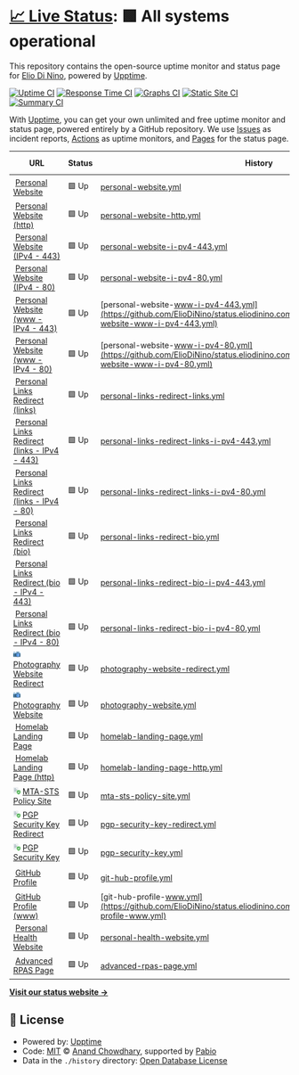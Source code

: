 # [📈 Live Status](https://status.eliodinino.com): <!--live status--> **🟩 All systems operational**

This repository contains the open-source uptime monitor and status page for [Elio Di Nino](eliodinino.com), powered by [Upptime](https://github.com/upptime/upptime).

[![Uptime CI](https://github.com/ElioDiNino/status.eliodinino.com/workflows/Uptime%20CI/badge.svg)](https://github.com/ElioDiNino/status.eliodinino.com/actions?query=workflow%3A%22Uptime+CI%22)
[![Response Time CI](https://github.com/ElioDiNino/status.eliodinino.com/workflows/Response%20Time%20CI/badge.svg)](https://github.com/ElioDiNino/status.eliodinino.com/actions?query=workflow%3A%22Response+Time+CI%22)
[![Graphs CI](https://github.com/ElioDiNino/status.eliodinino.com/workflows/Graphs%20CI/badge.svg)](https://github.com/ElioDiNino/status.eliodinino.com/actions?query=workflow%3A%22Graphs+CI%22)
[![Static Site CI](https://github.com/ElioDiNino/status.eliodinino.com/workflows/Static%20Site%20CI/badge.svg)](https://github.com/ElioDiNino/status.eliodinino.com/actions?query=workflow%3A%22Static+Site+CI%22)
[![Summary CI](https://github.com/ElioDiNino/status.eliodinino.com/workflows/Summary%20CI/badge.svg)](https://github.com/ElioDiNino/status.eliodinino.com/actions?query=workflow%3A%22Summary+CI%22)

With [Upptime](https://upptime.js.org), you can get your own unlimited and free uptime monitor and status page, powered entirely by a GitHub repository. We use [Issues](https://github.com/ElioDiNino/status.eliodinino.com/issues) as incident reports, [Actions](https://github.com/ElioDiNino/status.eliodinino.com/actions) as uptime monitors, and [Pages](https://status.eliodinino.com) for the status page.

<!--start: status pages-->
<!-- This summary is generated by Upptime (https://github.com/upptime/upptime) -->
<!-- Do not edit this manually, your changes will be overwritten -->
<!-- prettier-ignore -->
| URL | Status | History | Response Time | Uptime |
| --- | ------ | ------- | ------------- | ------ |
| <img alt="" src="https://icons.duckduckgo.com/ip3/eliodinino.com.ico" height="13"> [Personal Website](https://eliodinino.com) | 🟩 Up | [personal-website.yml](https://github.com/ElioDiNino/status.eliodinino.com/commits/HEAD/history/personal-website.yml) | <details><summary><img alt="Response time graph" src="./graphs/personal-website/response-time-week.png" height="20"> 300ms</summary><br><a href="https://status.eliodinino.com/history/personal-website"><img alt="Response time 194" src="https://img.shields.io/endpoint?url=https%3A%2F%2Fraw.githubusercontent.com%2FElioDiNino%2Fstatus.eliodinino.com%2FHEAD%2Fapi%2Fpersonal-website%2Fresponse-time.json"></a><br><a href="https://status.eliodinino.com/history/personal-website"><img alt="24-hour response time 187" src="https://img.shields.io/endpoint?url=https%3A%2F%2Fraw.githubusercontent.com%2FElioDiNino%2Fstatus.eliodinino.com%2FHEAD%2Fapi%2Fpersonal-website%2Fresponse-time-day.json"></a><br><a href="https://status.eliodinino.com/history/personal-website"><img alt="7-day response time 300" src="https://img.shields.io/endpoint?url=https%3A%2F%2Fraw.githubusercontent.com%2FElioDiNino%2Fstatus.eliodinino.com%2FHEAD%2Fapi%2Fpersonal-website%2Fresponse-time-week.json"></a><br><a href="https://status.eliodinino.com/history/personal-website"><img alt="30-day response time 216" src="https://img.shields.io/endpoint?url=https%3A%2F%2Fraw.githubusercontent.com%2FElioDiNino%2Fstatus.eliodinino.com%2FHEAD%2Fapi%2Fpersonal-website%2Fresponse-time-month.json"></a><br><a href="https://status.eliodinino.com/history/personal-website"><img alt="1-year response time 194" src="https://img.shields.io/endpoint?url=https%3A%2F%2Fraw.githubusercontent.com%2FElioDiNino%2Fstatus.eliodinino.com%2FHEAD%2Fapi%2Fpersonal-website%2Fresponse-time-year.json"></a></details> | <details><summary><a href="https://status.eliodinino.com/history/personal-website">100.00%</a></summary><a href="https://status.eliodinino.com/history/personal-website"><img alt="All-time uptime 100.00%" src="https://img.shields.io/endpoint?url=https%3A%2F%2Fraw.githubusercontent.com%2FElioDiNino%2Fstatus.eliodinino.com%2FHEAD%2Fapi%2Fpersonal-website%2Fuptime.json"></a><br><a href="https://status.eliodinino.com/history/personal-website"><img alt="24-hour uptime 100.00%" src="https://img.shields.io/endpoint?url=https%3A%2F%2Fraw.githubusercontent.com%2FElioDiNino%2Fstatus.eliodinino.com%2FHEAD%2Fapi%2Fpersonal-website%2Fuptime-day.json"></a><br><a href="https://status.eliodinino.com/history/personal-website"><img alt="7-day uptime 100.00%" src="https://img.shields.io/endpoint?url=https%3A%2F%2Fraw.githubusercontent.com%2FElioDiNino%2Fstatus.eliodinino.com%2FHEAD%2Fapi%2Fpersonal-website%2Fuptime-week.json"></a><br><a href="https://status.eliodinino.com/history/personal-website"><img alt="30-day uptime 100.00%" src="https://img.shields.io/endpoint?url=https%3A%2F%2Fraw.githubusercontent.com%2FElioDiNino%2Fstatus.eliodinino.com%2FHEAD%2Fapi%2Fpersonal-website%2Fuptime-month.json"></a><br><a href="https://status.eliodinino.com/history/personal-website"><img alt="1-year uptime 100.00%" src="https://img.shields.io/endpoint?url=https%3A%2F%2Fraw.githubusercontent.com%2FElioDiNino%2Fstatus.eliodinino.com%2FHEAD%2Fapi%2Fpersonal-website%2Fuptime-year.json"></a></details>
| <img alt="" src="https://icons.duckduckgo.com/ip3/eliodinino.com.ico" height="13"> [Personal Website (http)](http://eliodinino.com) | 🟩 Up | [personal-website-http.yml](https://github.com/ElioDiNino/status.eliodinino.com/commits/HEAD/history/personal-website-http.yml) | <details><summary><img alt="Response time graph" src="./graphs/personal-website-http/response-time-week.png" height="20"> 107ms</summary><br><a href="https://status.eliodinino.com/history/personal-website-http"><img alt="Response time 77" src="https://img.shields.io/endpoint?url=https%3A%2F%2Fraw.githubusercontent.com%2FElioDiNino%2Fstatus.eliodinino.com%2FHEAD%2Fapi%2Fpersonal-website-http%2Fresponse-time.json"></a><br><a href="https://status.eliodinino.com/history/personal-website-http"><img alt="24-hour response time 52" src="https://img.shields.io/endpoint?url=https%3A%2F%2Fraw.githubusercontent.com%2FElioDiNino%2Fstatus.eliodinino.com%2FHEAD%2Fapi%2Fpersonal-website-http%2Fresponse-time-day.json"></a><br><a href="https://status.eliodinino.com/history/personal-website-http"><img alt="7-day response time 107" src="https://img.shields.io/endpoint?url=https%3A%2F%2Fraw.githubusercontent.com%2FElioDiNino%2Fstatus.eliodinino.com%2FHEAD%2Fapi%2Fpersonal-website-http%2Fresponse-time-week.json"></a><br><a href="https://status.eliodinino.com/history/personal-website-http"><img alt="30-day response time 84" src="https://img.shields.io/endpoint?url=https%3A%2F%2Fraw.githubusercontent.com%2FElioDiNino%2Fstatus.eliodinino.com%2FHEAD%2Fapi%2Fpersonal-website-http%2Fresponse-time-month.json"></a><br><a href="https://status.eliodinino.com/history/personal-website-http"><img alt="1-year response time 77" src="https://img.shields.io/endpoint?url=https%3A%2F%2Fraw.githubusercontent.com%2FElioDiNino%2Fstatus.eliodinino.com%2FHEAD%2Fapi%2Fpersonal-website-http%2Fresponse-time-year.json"></a></details> | <details><summary><a href="https://status.eliodinino.com/history/personal-website-http">100.00%</a></summary><a href="https://status.eliodinino.com/history/personal-website-http"><img alt="All-time uptime 100.00%" src="https://img.shields.io/endpoint?url=https%3A%2F%2Fraw.githubusercontent.com%2FElioDiNino%2Fstatus.eliodinino.com%2FHEAD%2Fapi%2Fpersonal-website-http%2Fuptime.json"></a><br><a href="https://status.eliodinino.com/history/personal-website-http"><img alt="24-hour uptime 100.00%" src="https://img.shields.io/endpoint?url=https%3A%2F%2Fraw.githubusercontent.com%2FElioDiNino%2Fstatus.eliodinino.com%2FHEAD%2Fapi%2Fpersonal-website-http%2Fuptime-day.json"></a><br><a href="https://status.eliodinino.com/history/personal-website-http"><img alt="7-day uptime 100.00%" src="https://img.shields.io/endpoint?url=https%3A%2F%2Fraw.githubusercontent.com%2FElioDiNino%2Fstatus.eliodinino.com%2FHEAD%2Fapi%2Fpersonal-website-http%2Fuptime-week.json"></a><br><a href="https://status.eliodinino.com/history/personal-website-http"><img alt="30-day uptime 100.00%" src="https://img.shields.io/endpoint?url=https%3A%2F%2Fraw.githubusercontent.com%2FElioDiNino%2Fstatus.eliodinino.com%2FHEAD%2Fapi%2Fpersonal-website-http%2Fuptime-month.json"></a><br><a href="https://status.eliodinino.com/history/personal-website-http"><img alt="1-year uptime 100.00%" src="https://img.shields.io/endpoint?url=https%3A%2F%2Fraw.githubusercontent.com%2FElioDiNino%2Fstatus.eliodinino.com%2FHEAD%2Fapi%2Fpersonal-website-http%2Fuptime-year.json"></a></details>
| <img alt="" src="https://raw.githubusercontent.com/ElioDiNino/eliodinino.com/main/website/public/favicon.ico" height="13"> [Personal Website (IPv4 - 443)](eliodinino.com) | 🟩 Up | [personal-website-i-pv4-443.yml](https://github.com/ElioDiNino/status.eliodinino.com/commits/HEAD/history/personal-website-i-pv4-443.yml) | <details><summary><img alt="Response time graph" src="./graphs/personal-website-i-pv4-443/response-time-week.png" height="20"> 7ms</summary><br><a href="https://status.eliodinino.com/history/personal-website-i-pv4-443"><img alt="Response time 5" src="https://img.shields.io/endpoint?url=https%3A%2F%2Fraw.githubusercontent.com%2FElioDiNino%2Fstatus.eliodinino.com%2FHEAD%2Fapi%2Fpersonal-website-i-pv4-443%2Fresponse-time.json"></a><br><a href="https://status.eliodinino.com/history/personal-website-i-pv4-443"><img alt="24-hour response time 2" src="https://img.shields.io/endpoint?url=https%3A%2F%2Fraw.githubusercontent.com%2FElioDiNino%2Fstatus.eliodinino.com%2FHEAD%2Fapi%2Fpersonal-website-i-pv4-443%2Fresponse-time-day.json"></a><br><a href="https://status.eliodinino.com/history/personal-website-i-pv4-443"><img alt="7-day response time 7" src="https://img.shields.io/endpoint?url=https%3A%2F%2Fraw.githubusercontent.com%2FElioDiNino%2Fstatus.eliodinino.com%2FHEAD%2Fapi%2Fpersonal-website-i-pv4-443%2Fresponse-time-week.json"></a><br><a href="https://status.eliodinino.com/history/personal-website-i-pv4-443"><img alt="30-day response time 6" src="https://img.shields.io/endpoint?url=https%3A%2F%2Fraw.githubusercontent.com%2FElioDiNino%2Fstatus.eliodinino.com%2FHEAD%2Fapi%2Fpersonal-website-i-pv4-443%2Fresponse-time-month.json"></a><br><a href="https://status.eliodinino.com/history/personal-website-i-pv4-443"><img alt="1-year response time 5" src="https://img.shields.io/endpoint?url=https%3A%2F%2Fraw.githubusercontent.com%2FElioDiNino%2Fstatus.eliodinino.com%2FHEAD%2Fapi%2Fpersonal-website-i-pv4-443%2Fresponse-time-year.json"></a></details> | <details><summary><a href="https://status.eliodinino.com/history/personal-website-i-pv4-443">100.00%</a></summary><a href="https://status.eliodinino.com/history/personal-website-i-pv4-443"><img alt="All-time uptime 100.00%" src="https://img.shields.io/endpoint?url=https%3A%2F%2Fraw.githubusercontent.com%2FElioDiNino%2Fstatus.eliodinino.com%2FHEAD%2Fapi%2Fpersonal-website-i-pv4-443%2Fuptime.json"></a><br><a href="https://status.eliodinino.com/history/personal-website-i-pv4-443"><img alt="24-hour uptime 100.00%" src="https://img.shields.io/endpoint?url=https%3A%2F%2Fraw.githubusercontent.com%2FElioDiNino%2Fstatus.eliodinino.com%2FHEAD%2Fapi%2Fpersonal-website-i-pv4-443%2Fuptime-day.json"></a><br><a href="https://status.eliodinino.com/history/personal-website-i-pv4-443"><img alt="7-day uptime 100.00%" src="https://img.shields.io/endpoint?url=https%3A%2F%2Fraw.githubusercontent.com%2FElioDiNino%2Fstatus.eliodinino.com%2FHEAD%2Fapi%2Fpersonal-website-i-pv4-443%2Fuptime-week.json"></a><br><a href="https://status.eliodinino.com/history/personal-website-i-pv4-443"><img alt="30-day uptime 100.00%" src="https://img.shields.io/endpoint?url=https%3A%2F%2Fraw.githubusercontent.com%2FElioDiNino%2Fstatus.eliodinino.com%2FHEAD%2Fapi%2Fpersonal-website-i-pv4-443%2Fuptime-month.json"></a><br><a href="https://status.eliodinino.com/history/personal-website-i-pv4-443"><img alt="1-year uptime 100.00%" src="https://img.shields.io/endpoint?url=https%3A%2F%2Fraw.githubusercontent.com%2FElioDiNino%2Fstatus.eliodinino.com%2FHEAD%2Fapi%2Fpersonal-website-i-pv4-443%2Fuptime-year.json"></a></details>
| <img alt="" src="https://raw.githubusercontent.com/ElioDiNino/eliodinino.com/main/website/public/favicon.ico" height="13"> [Personal Website (IPv4 - 80)](eliodinino.com) | 🟩 Up | [personal-website-i-pv4-80.yml](https://github.com/ElioDiNino/status.eliodinino.com/commits/HEAD/history/personal-website-i-pv4-80.yml) | <details><summary><img alt="Response time graph" src="./graphs/personal-website-i-pv4-80/response-time-week.png" height="20"> 9ms</summary><br><a href="https://status.eliodinino.com/history/personal-website-i-pv4-80"><img alt="Response time 5" src="https://img.shields.io/endpoint?url=https%3A%2F%2Fraw.githubusercontent.com%2FElioDiNino%2Fstatus.eliodinino.com%2FHEAD%2Fapi%2Fpersonal-website-i-pv4-80%2Fresponse-time.json"></a><br><a href="https://status.eliodinino.com/history/personal-website-i-pv4-80"><img alt="24-hour response time 2" src="https://img.shields.io/endpoint?url=https%3A%2F%2Fraw.githubusercontent.com%2FElioDiNino%2Fstatus.eliodinino.com%2FHEAD%2Fapi%2Fpersonal-website-i-pv4-80%2Fresponse-time-day.json"></a><br><a href="https://status.eliodinino.com/history/personal-website-i-pv4-80"><img alt="7-day response time 9" src="https://img.shields.io/endpoint?url=https%3A%2F%2Fraw.githubusercontent.com%2FElioDiNino%2Fstatus.eliodinino.com%2FHEAD%2Fapi%2Fpersonal-website-i-pv4-80%2Fresponse-time-week.json"></a><br><a href="https://status.eliodinino.com/history/personal-website-i-pv4-80"><img alt="30-day response time 7" src="https://img.shields.io/endpoint?url=https%3A%2F%2Fraw.githubusercontent.com%2FElioDiNino%2Fstatus.eliodinino.com%2FHEAD%2Fapi%2Fpersonal-website-i-pv4-80%2Fresponse-time-month.json"></a><br><a href="https://status.eliodinino.com/history/personal-website-i-pv4-80"><img alt="1-year response time 5" src="https://img.shields.io/endpoint?url=https%3A%2F%2Fraw.githubusercontent.com%2FElioDiNino%2Fstatus.eliodinino.com%2FHEAD%2Fapi%2Fpersonal-website-i-pv4-80%2Fresponse-time-year.json"></a></details> | <details><summary><a href="https://status.eliodinino.com/history/personal-website-i-pv4-80">100.00%</a></summary><a href="https://status.eliodinino.com/history/personal-website-i-pv4-80"><img alt="All-time uptime 100.00%" src="https://img.shields.io/endpoint?url=https%3A%2F%2Fraw.githubusercontent.com%2FElioDiNino%2Fstatus.eliodinino.com%2FHEAD%2Fapi%2Fpersonal-website-i-pv4-80%2Fuptime.json"></a><br><a href="https://status.eliodinino.com/history/personal-website-i-pv4-80"><img alt="24-hour uptime 100.00%" src="https://img.shields.io/endpoint?url=https%3A%2F%2Fraw.githubusercontent.com%2FElioDiNino%2Fstatus.eliodinino.com%2FHEAD%2Fapi%2Fpersonal-website-i-pv4-80%2Fuptime-day.json"></a><br><a href="https://status.eliodinino.com/history/personal-website-i-pv4-80"><img alt="7-day uptime 100.00%" src="https://img.shields.io/endpoint?url=https%3A%2F%2Fraw.githubusercontent.com%2FElioDiNino%2Fstatus.eliodinino.com%2FHEAD%2Fapi%2Fpersonal-website-i-pv4-80%2Fuptime-week.json"></a><br><a href="https://status.eliodinino.com/history/personal-website-i-pv4-80"><img alt="30-day uptime 100.00%" src="https://img.shields.io/endpoint?url=https%3A%2F%2Fraw.githubusercontent.com%2FElioDiNino%2Fstatus.eliodinino.com%2FHEAD%2Fapi%2Fpersonal-website-i-pv4-80%2Fuptime-month.json"></a><br><a href="https://status.eliodinino.com/history/personal-website-i-pv4-80"><img alt="1-year uptime 100.00%" src="https://img.shields.io/endpoint?url=https%3A%2F%2Fraw.githubusercontent.com%2FElioDiNino%2Fstatus.eliodinino.com%2FHEAD%2Fapi%2Fpersonal-website-i-pv4-80%2Fuptime-year.json"></a></details>
| <img alt="" src="https://raw.githubusercontent.com/ElioDiNino/eliodinino.com/main/website/public/favicon.ico" height="13"> [Personal Website (www - IPv4 - 443)](www.eliodinino.com) | 🟩 Up | [personal-website-www-i-pv4-443.yml](https://github.com/ElioDiNino/status.eliodinino.com/commits/HEAD/history/personal-website-www-i-pv4-443.yml) | <details><summary><img alt="Response time graph" src="./graphs/personal-website-www-i-pv4-443/response-time-week.png" height="20"> 8ms</summary><br><a href="https://status.eliodinino.com/history/personal-website-www-i-pv4-443"><img alt="Response time 8" src="https://img.shields.io/endpoint?url=https%3A%2F%2Fraw.githubusercontent.com%2FElioDiNino%2Fstatus.eliodinino.com%2FHEAD%2Fapi%2Fpersonal-website-www-i-pv4-443%2Fresponse-time.json"></a><br><a href="https://status.eliodinino.com/history/personal-website-www-i-pv4-443"><img alt="24-hour response time 2" src="https://img.shields.io/endpoint?url=https%3A%2F%2Fraw.githubusercontent.com%2FElioDiNino%2Fstatus.eliodinino.com%2FHEAD%2Fapi%2Fpersonal-website-www-i-pv4-443%2Fresponse-time-day.json"></a><br><a href="https://status.eliodinino.com/history/personal-website-www-i-pv4-443"><img alt="7-day response time 8" src="https://img.shields.io/endpoint?url=https%3A%2F%2Fraw.githubusercontent.com%2FElioDiNino%2Fstatus.eliodinino.com%2FHEAD%2Fapi%2Fpersonal-website-www-i-pv4-443%2Fresponse-time-week.json"></a><br><a href="https://status.eliodinino.com/history/personal-website-www-i-pv4-443"><img alt="30-day response time 6" src="https://img.shields.io/endpoint?url=https%3A%2F%2Fraw.githubusercontent.com%2FElioDiNino%2Fstatus.eliodinino.com%2FHEAD%2Fapi%2Fpersonal-website-www-i-pv4-443%2Fresponse-time-month.json"></a><br><a href="https://status.eliodinino.com/history/personal-website-www-i-pv4-443"><img alt="1-year response time 8" src="https://img.shields.io/endpoint?url=https%3A%2F%2Fraw.githubusercontent.com%2FElioDiNino%2Fstatus.eliodinino.com%2FHEAD%2Fapi%2Fpersonal-website-www-i-pv4-443%2Fresponse-time-year.json"></a></details> | <details><summary><a href="https://status.eliodinino.com/history/personal-website-www-i-pv4-443">100.00%</a></summary><a href="https://status.eliodinino.com/history/personal-website-www-i-pv4-443"><img alt="All-time uptime 100.00%" src="https://img.shields.io/endpoint?url=https%3A%2F%2Fraw.githubusercontent.com%2FElioDiNino%2Fstatus.eliodinino.com%2FHEAD%2Fapi%2Fpersonal-website-www-i-pv4-443%2Fuptime.json"></a><br><a href="https://status.eliodinino.com/history/personal-website-www-i-pv4-443"><img alt="24-hour uptime 100.00%" src="https://img.shields.io/endpoint?url=https%3A%2F%2Fraw.githubusercontent.com%2FElioDiNino%2Fstatus.eliodinino.com%2FHEAD%2Fapi%2Fpersonal-website-www-i-pv4-443%2Fuptime-day.json"></a><br><a href="https://status.eliodinino.com/history/personal-website-www-i-pv4-443"><img alt="7-day uptime 100.00%" src="https://img.shields.io/endpoint?url=https%3A%2F%2Fraw.githubusercontent.com%2FElioDiNino%2Fstatus.eliodinino.com%2FHEAD%2Fapi%2Fpersonal-website-www-i-pv4-443%2Fuptime-week.json"></a><br><a href="https://status.eliodinino.com/history/personal-website-www-i-pv4-443"><img alt="30-day uptime 100.00%" src="https://img.shields.io/endpoint?url=https%3A%2F%2Fraw.githubusercontent.com%2FElioDiNino%2Fstatus.eliodinino.com%2FHEAD%2Fapi%2Fpersonal-website-www-i-pv4-443%2Fuptime-month.json"></a><br><a href="https://status.eliodinino.com/history/personal-website-www-i-pv4-443"><img alt="1-year uptime 100.00%" src="https://img.shields.io/endpoint?url=https%3A%2F%2Fraw.githubusercontent.com%2FElioDiNino%2Fstatus.eliodinino.com%2FHEAD%2Fapi%2Fpersonal-website-www-i-pv4-443%2Fuptime-year.json"></a></details>
| <img alt="" src="https://raw.githubusercontent.com/ElioDiNino/eliodinino.com/main/website/public/favicon.ico" height="13"> [Personal Website (www - IPv4 - 80)](www.eliodinino.com) | 🟩 Up | [personal-website-www-i-pv4-80.yml](https://github.com/ElioDiNino/status.eliodinino.com/commits/HEAD/history/personal-website-www-i-pv4-80.yml) | <details><summary><img alt="Response time graph" src="./graphs/personal-website-www-i-pv4-80/response-time-week.png" height="20"> 8ms</summary><br><a href="https://status.eliodinino.com/history/personal-website-www-i-pv4-80"><img alt="Response time 8" src="https://img.shields.io/endpoint?url=https%3A%2F%2Fraw.githubusercontent.com%2FElioDiNino%2Fstatus.eliodinino.com%2FHEAD%2Fapi%2Fpersonal-website-www-i-pv4-80%2Fresponse-time.json"></a><br><a href="https://status.eliodinino.com/history/personal-website-www-i-pv4-80"><img alt="24-hour response time 2" src="https://img.shields.io/endpoint?url=https%3A%2F%2Fraw.githubusercontent.com%2FElioDiNino%2Fstatus.eliodinino.com%2FHEAD%2Fapi%2Fpersonal-website-www-i-pv4-80%2Fresponse-time-day.json"></a><br><a href="https://status.eliodinino.com/history/personal-website-www-i-pv4-80"><img alt="7-day response time 8" src="https://img.shields.io/endpoint?url=https%3A%2F%2Fraw.githubusercontent.com%2FElioDiNino%2Fstatus.eliodinino.com%2FHEAD%2Fapi%2Fpersonal-website-www-i-pv4-80%2Fresponse-time-week.json"></a><br><a href="https://status.eliodinino.com/history/personal-website-www-i-pv4-80"><img alt="30-day response time 7" src="https://img.shields.io/endpoint?url=https%3A%2F%2Fraw.githubusercontent.com%2FElioDiNino%2Fstatus.eliodinino.com%2FHEAD%2Fapi%2Fpersonal-website-www-i-pv4-80%2Fresponse-time-month.json"></a><br><a href="https://status.eliodinino.com/history/personal-website-www-i-pv4-80"><img alt="1-year response time 8" src="https://img.shields.io/endpoint?url=https%3A%2F%2Fraw.githubusercontent.com%2FElioDiNino%2Fstatus.eliodinino.com%2FHEAD%2Fapi%2Fpersonal-website-www-i-pv4-80%2Fresponse-time-year.json"></a></details> | <details><summary><a href="https://status.eliodinino.com/history/personal-website-www-i-pv4-80">100.00%</a></summary><a href="https://status.eliodinino.com/history/personal-website-www-i-pv4-80"><img alt="All-time uptime 100.00%" src="https://img.shields.io/endpoint?url=https%3A%2F%2Fraw.githubusercontent.com%2FElioDiNino%2Fstatus.eliodinino.com%2FHEAD%2Fapi%2Fpersonal-website-www-i-pv4-80%2Fuptime.json"></a><br><a href="https://status.eliodinino.com/history/personal-website-www-i-pv4-80"><img alt="24-hour uptime 100.00%" src="https://img.shields.io/endpoint?url=https%3A%2F%2Fraw.githubusercontent.com%2FElioDiNino%2Fstatus.eliodinino.com%2FHEAD%2Fapi%2Fpersonal-website-www-i-pv4-80%2Fuptime-day.json"></a><br><a href="https://status.eliodinino.com/history/personal-website-www-i-pv4-80"><img alt="7-day uptime 100.00%" src="https://img.shields.io/endpoint?url=https%3A%2F%2Fraw.githubusercontent.com%2FElioDiNino%2Fstatus.eliodinino.com%2FHEAD%2Fapi%2Fpersonal-website-www-i-pv4-80%2Fuptime-week.json"></a><br><a href="https://status.eliodinino.com/history/personal-website-www-i-pv4-80"><img alt="30-day uptime 100.00%" src="https://img.shields.io/endpoint?url=https%3A%2F%2Fraw.githubusercontent.com%2FElioDiNino%2Fstatus.eliodinino.com%2FHEAD%2Fapi%2Fpersonal-website-www-i-pv4-80%2Fuptime-month.json"></a><br><a href="https://status.eliodinino.com/history/personal-website-www-i-pv4-80"><img alt="1-year uptime 100.00%" src="https://img.shields.io/endpoint?url=https%3A%2F%2Fraw.githubusercontent.com%2FElioDiNino%2Fstatus.eliodinino.com%2FHEAD%2Fapi%2Fpersonal-website-www-i-pv4-80%2Fuptime-year.json"></a></details>
| <img alt="" src="https://raw.githubusercontent.com/ElioDiNino/eliodinino.com/main/website/public/favicon.ico" height="13"> [Personal Links Redirect (links)](https://links.eliodinino.com) | 🟩 Up | [personal-links-redirect-links.yml](https://github.com/ElioDiNino/status.eliodinino.com/commits/HEAD/history/personal-links-redirect-links.yml) | <details><summary><img alt="Response time graph" src="./graphs/personal-links-redirect-links/response-time-week.png" height="20"> 194ms</summary><br><a href="https://status.eliodinino.com/history/personal-links-redirect-links"><img alt="Response time 206" src="https://img.shields.io/endpoint?url=https%3A%2F%2Fraw.githubusercontent.com%2FElioDiNino%2Fstatus.eliodinino.com%2FHEAD%2Fapi%2Fpersonal-links-redirect-links%2Fresponse-time.json"></a><br><a href="https://status.eliodinino.com/history/personal-links-redirect-links"><img alt="24-hour response time 150" src="https://img.shields.io/endpoint?url=https%3A%2F%2Fraw.githubusercontent.com%2FElioDiNino%2Fstatus.eliodinino.com%2FHEAD%2Fapi%2Fpersonal-links-redirect-links%2Fresponse-time-day.json"></a><br><a href="https://status.eliodinino.com/history/personal-links-redirect-links"><img alt="7-day response time 194" src="https://img.shields.io/endpoint?url=https%3A%2F%2Fraw.githubusercontent.com%2FElioDiNino%2Fstatus.eliodinino.com%2FHEAD%2Fapi%2Fpersonal-links-redirect-links%2Fresponse-time-week.json"></a><br><a href="https://status.eliodinino.com/history/personal-links-redirect-links"><img alt="30-day response time 187" src="https://img.shields.io/endpoint?url=https%3A%2F%2Fraw.githubusercontent.com%2FElioDiNino%2Fstatus.eliodinino.com%2FHEAD%2Fapi%2Fpersonal-links-redirect-links%2Fresponse-time-month.json"></a><br><a href="https://status.eliodinino.com/history/personal-links-redirect-links"><img alt="1-year response time 206" src="https://img.shields.io/endpoint?url=https%3A%2F%2Fraw.githubusercontent.com%2FElioDiNino%2Fstatus.eliodinino.com%2FHEAD%2Fapi%2Fpersonal-links-redirect-links%2Fresponse-time-year.json"></a></details> | <details><summary><a href="https://status.eliodinino.com/history/personal-links-redirect-links">100.00%</a></summary><a href="https://status.eliodinino.com/history/personal-links-redirect-links"><img alt="All-time uptime 99.99%" src="https://img.shields.io/endpoint?url=https%3A%2F%2Fraw.githubusercontent.com%2FElioDiNino%2Fstatus.eliodinino.com%2FHEAD%2Fapi%2Fpersonal-links-redirect-links%2Fuptime.json"></a><br><a href="https://status.eliodinino.com/history/personal-links-redirect-links"><img alt="24-hour uptime 100.00%" src="https://img.shields.io/endpoint?url=https%3A%2F%2Fraw.githubusercontent.com%2FElioDiNino%2Fstatus.eliodinino.com%2FHEAD%2Fapi%2Fpersonal-links-redirect-links%2Fuptime-day.json"></a><br><a href="https://status.eliodinino.com/history/personal-links-redirect-links"><img alt="7-day uptime 100.00%" src="https://img.shields.io/endpoint?url=https%3A%2F%2Fraw.githubusercontent.com%2FElioDiNino%2Fstatus.eliodinino.com%2FHEAD%2Fapi%2Fpersonal-links-redirect-links%2Fuptime-week.json"></a><br><a href="https://status.eliodinino.com/history/personal-links-redirect-links"><img alt="30-day uptime 100.00%" src="https://img.shields.io/endpoint?url=https%3A%2F%2Fraw.githubusercontent.com%2FElioDiNino%2Fstatus.eliodinino.com%2FHEAD%2Fapi%2Fpersonal-links-redirect-links%2Fuptime-month.json"></a><br><a href="https://status.eliodinino.com/history/personal-links-redirect-links"><img alt="1-year uptime 99.99%" src="https://img.shields.io/endpoint?url=https%3A%2F%2Fraw.githubusercontent.com%2FElioDiNino%2Fstatus.eliodinino.com%2FHEAD%2Fapi%2Fpersonal-links-redirect-links%2Fuptime-year.json"></a></details>
| <img alt="" src="https://raw.githubusercontent.com/ElioDiNino/eliodinino.com/main/website/public/favicon.ico" height="13"> [Personal Links Redirect (links - IPv4 - 443)](links.eliodinino.com) | 🟩 Up | [personal-links-redirect-links-i-pv4-443.yml](https://github.com/ElioDiNino/status.eliodinino.com/commits/HEAD/history/personal-links-redirect-links-i-pv4-443.yml) | <details><summary><img alt="Response time graph" src="./graphs/personal-links-redirect-links-i-pv4-443/response-time-week.png" height="20"> 7ms</summary><br><a href="https://status.eliodinino.com/history/personal-links-redirect-links-i-pv4-443"><img alt="Response time 12" src="https://img.shields.io/endpoint?url=https%3A%2F%2Fraw.githubusercontent.com%2FElioDiNino%2Fstatus.eliodinino.com%2FHEAD%2Fapi%2Fpersonal-links-redirect-links-i-pv4-443%2Fresponse-time.json"></a><br><a href="https://status.eliodinino.com/history/personal-links-redirect-links-i-pv4-443"><img alt="24-hour response time 2" src="https://img.shields.io/endpoint?url=https%3A%2F%2Fraw.githubusercontent.com%2FElioDiNino%2Fstatus.eliodinino.com%2FHEAD%2Fapi%2Fpersonal-links-redirect-links-i-pv4-443%2Fresponse-time-day.json"></a><br><a href="https://status.eliodinino.com/history/personal-links-redirect-links-i-pv4-443"><img alt="7-day response time 7" src="https://img.shields.io/endpoint?url=https%3A%2F%2Fraw.githubusercontent.com%2FElioDiNino%2Fstatus.eliodinino.com%2FHEAD%2Fapi%2Fpersonal-links-redirect-links-i-pv4-443%2Fresponse-time-week.json"></a><br><a href="https://status.eliodinino.com/history/personal-links-redirect-links-i-pv4-443"><img alt="30-day response time 7" src="https://img.shields.io/endpoint?url=https%3A%2F%2Fraw.githubusercontent.com%2FElioDiNino%2Fstatus.eliodinino.com%2FHEAD%2Fapi%2Fpersonal-links-redirect-links-i-pv4-443%2Fresponse-time-month.json"></a><br><a href="https://status.eliodinino.com/history/personal-links-redirect-links-i-pv4-443"><img alt="1-year response time 12" src="https://img.shields.io/endpoint?url=https%3A%2F%2Fraw.githubusercontent.com%2FElioDiNino%2Fstatus.eliodinino.com%2FHEAD%2Fapi%2Fpersonal-links-redirect-links-i-pv4-443%2Fresponse-time-year.json"></a></details> | <details><summary><a href="https://status.eliodinino.com/history/personal-links-redirect-links-i-pv4-443">100.00%</a></summary><a href="https://status.eliodinino.com/history/personal-links-redirect-links-i-pv4-443"><img alt="All-time uptime 100.00%" src="https://img.shields.io/endpoint?url=https%3A%2F%2Fraw.githubusercontent.com%2FElioDiNino%2Fstatus.eliodinino.com%2FHEAD%2Fapi%2Fpersonal-links-redirect-links-i-pv4-443%2Fuptime.json"></a><br><a href="https://status.eliodinino.com/history/personal-links-redirect-links-i-pv4-443"><img alt="24-hour uptime 100.00%" src="https://img.shields.io/endpoint?url=https%3A%2F%2Fraw.githubusercontent.com%2FElioDiNino%2Fstatus.eliodinino.com%2FHEAD%2Fapi%2Fpersonal-links-redirect-links-i-pv4-443%2Fuptime-day.json"></a><br><a href="https://status.eliodinino.com/history/personal-links-redirect-links-i-pv4-443"><img alt="7-day uptime 100.00%" src="https://img.shields.io/endpoint?url=https%3A%2F%2Fraw.githubusercontent.com%2FElioDiNino%2Fstatus.eliodinino.com%2FHEAD%2Fapi%2Fpersonal-links-redirect-links-i-pv4-443%2Fuptime-week.json"></a><br><a href="https://status.eliodinino.com/history/personal-links-redirect-links-i-pv4-443"><img alt="30-day uptime 100.00%" src="https://img.shields.io/endpoint?url=https%3A%2F%2Fraw.githubusercontent.com%2FElioDiNino%2Fstatus.eliodinino.com%2FHEAD%2Fapi%2Fpersonal-links-redirect-links-i-pv4-443%2Fuptime-month.json"></a><br><a href="https://status.eliodinino.com/history/personal-links-redirect-links-i-pv4-443"><img alt="1-year uptime 100.00%" src="https://img.shields.io/endpoint?url=https%3A%2F%2Fraw.githubusercontent.com%2FElioDiNino%2Fstatus.eliodinino.com%2FHEAD%2Fapi%2Fpersonal-links-redirect-links-i-pv4-443%2Fuptime-year.json"></a></details>
| <img alt="" src="https://raw.githubusercontent.com/ElioDiNino/eliodinino.com/main/website/public/favicon.ico" height="13"> [Personal Links Redirect (links - IPv4 - 80)](links.eliodinino.com) | 🟩 Up | [personal-links-redirect-links-i-pv4-80.yml](https://github.com/ElioDiNino/status.eliodinino.com/commits/HEAD/history/personal-links-redirect-links-i-pv4-80.yml) | <details><summary><img alt="Response time graph" src="./graphs/personal-links-redirect-links-i-pv4-80/response-time-week.png" height="20"> 9ms</summary><br><a href="https://status.eliodinino.com/history/personal-links-redirect-links-i-pv4-80"><img alt="Response time 14" src="https://img.shields.io/endpoint?url=https%3A%2F%2Fraw.githubusercontent.com%2FElioDiNino%2Fstatus.eliodinino.com%2FHEAD%2Fapi%2Fpersonal-links-redirect-links-i-pv4-80%2Fresponse-time.json"></a><br><a href="https://status.eliodinino.com/history/personal-links-redirect-links-i-pv4-80"><img alt="24-hour response time 2" src="https://img.shields.io/endpoint?url=https%3A%2F%2Fraw.githubusercontent.com%2FElioDiNino%2Fstatus.eliodinino.com%2FHEAD%2Fapi%2Fpersonal-links-redirect-links-i-pv4-80%2Fresponse-time-day.json"></a><br><a href="https://status.eliodinino.com/history/personal-links-redirect-links-i-pv4-80"><img alt="7-day response time 9" src="https://img.shields.io/endpoint?url=https%3A%2F%2Fraw.githubusercontent.com%2FElioDiNino%2Fstatus.eliodinino.com%2FHEAD%2Fapi%2Fpersonal-links-redirect-links-i-pv4-80%2Fresponse-time-week.json"></a><br><a href="https://status.eliodinino.com/history/personal-links-redirect-links-i-pv4-80"><img alt="30-day response time 7" src="https://img.shields.io/endpoint?url=https%3A%2F%2Fraw.githubusercontent.com%2FElioDiNino%2Fstatus.eliodinino.com%2FHEAD%2Fapi%2Fpersonal-links-redirect-links-i-pv4-80%2Fresponse-time-month.json"></a><br><a href="https://status.eliodinino.com/history/personal-links-redirect-links-i-pv4-80"><img alt="1-year response time 14" src="https://img.shields.io/endpoint?url=https%3A%2F%2Fraw.githubusercontent.com%2FElioDiNino%2Fstatus.eliodinino.com%2FHEAD%2Fapi%2Fpersonal-links-redirect-links-i-pv4-80%2Fresponse-time-year.json"></a></details> | <details><summary><a href="https://status.eliodinino.com/history/personal-links-redirect-links-i-pv4-80">100.00%</a></summary><a href="https://status.eliodinino.com/history/personal-links-redirect-links-i-pv4-80"><img alt="All-time uptime 100.00%" src="https://img.shields.io/endpoint?url=https%3A%2F%2Fraw.githubusercontent.com%2FElioDiNino%2Fstatus.eliodinino.com%2FHEAD%2Fapi%2Fpersonal-links-redirect-links-i-pv4-80%2Fuptime.json"></a><br><a href="https://status.eliodinino.com/history/personal-links-redirect-links-i-pv4-80"><img alt="24-hour uptime 100.00%" src="https://img.shields.io/endpoint?url=https%3A%2F%2Fraw.githubusercontent.com%2FElioDiNino%2Fstatus.eliodinino.com%2FHEAD%2Fapi%2Fpersonal-links-redirect-links-i-pv4-80%2Fuptime-day.json"></a><br><a href="https://status.eliodinino.com/history/personal-links-redirect-links-i-pv4-80"><img alt="7-day uptime 100.00%" src="https://img.shields.io/endpoint?url=https%3A%2F%2Fraw.githubusercontent.com%2FElioDiNino%2Fstatus.eliodinino.com%2FHEAD%2Fapi%2Fpersonal-links-redirect-links-i-pv4-80%2Fuptime-week.json"></a><br><a href="https://status.eliodinino.com/history/personal-links-redirect-links-i-pv4-80"><img alt="30-day uptime 100.00%" src="https://img.shields.io/endpoint?url=https%3A%2F%2Fraw.githubusercontent.com%2FElioDiNino%2Fstatus.eliodinino.com%2FHEAD%2Fapi%2Fpersonal-links-redirect-links-i-pv4-80%2Fuptime-month.json"></a><br><a href="https://status.eliodinino.com/history/personal-links-redirect-links-i-pv4-80"><img alt="1-year uptime 100.00%" src="https://img.shields.io/endpoint?url=https%3A%2F%2Fraw.githubusercontent.com%2FElioDiNino%2Fstatus.eliodinino.com%2FHEAD%2Fapi%2Fpersonal-links-redirect-links-i-pv4-80%2Fuptime-year.json"></a></details>
| <img alt="" src="https://raw.githubusercontent.com/ElioDiNino/eliodinino.com/main/website/public/favicon.ico" height="13"> [Personal Links Redirect (bio)](https://bio.eliodinino.com) | 🟩 Up | [personal-links-redirect-bio.yml](https://github.com/ElioDiNino/status.eliodinino.com/commits/HEAD/history/personal-links-redirect-bio.yml) | <details><summary><img alt="Response time graph" src="./graphs/personal-links-redirect-bio/response-time-week.png" height="20"> 156ms</summary><br><a href="https://status.eliodinino.com/history/personal-links-redirect-bio"><img alt="Response time 200" src="https://img.shields.io/endpoint?url=https%3A%2F%2Fraw.githubusercontent.com%2FElioDiNino%2Fstatus.eliodinino.com%2FHEAD%2Fapi%2Fpersonal-links-redirect-bio%2Fresponse-time.json"></a><br><a href="https://status.eliodinino.com/history/personal-links-redirect-bio"><img alt="24-hour response time 102" src="https://img.shields.io/endpoint?url=https%3A%2F%2Fraw.githubusercontent.com%2FElioDiNino%2Fstatus.eliodinino.com%2FHEAD%2Fapi%2Fpersonal-links-redirect-bio%2Fresponse-time-day.json"></a><br><a href="https://status.eliodinino.com/history/personal-links-redirect-bio"><img alt="7-day response time 156" src="https://img.shields.io/endpoint?url=https%3A%2F%2Fraw.githubusercontent.com%2FElioDiNino%2Fstatus.eliodinino.com%2FHEAD%2Fapi%2Fpersonal-links-redirect-bio%2Fresponse-time-week.json"></a><br><a href="https://status.eliodinino.com/history/personal-links-redirect-bio"><img alt="30-day response time 153" src="https://img.shields.io/endpoint?url=https%3A%2F%2Fraw.githubusercontent.com%2FElioDiNino%2Fstatus.eliodinino.com%2FHEAD%2Fapi%2Fpersonal-links-redirect-bio%2Fresponse-time-month.json"></a><br><a href="https://status.eliodinino.com/history/personal-links-redirect-bio"><img alt="1-year response time 200" src="https://img.shields.io/endpoint?url=https%3A%2F%2Fraw.githubusercontent.com%2FElioDiNino%2Fstatus.eliodinino.com%2FHEAD%2Fapi%2Fpersonal-links-redirect-bio%2Fresponse-time-year.json"></a></details> | <details><summary><a href="https://status.eliodinino.com/history/personal-links-redirect-bio">100.00%</a></summary><a href="https://status.eliodinino.com/history/personal-links-redirect-bio"><img alt="All-time uptime 100.00%" src="https://img.shields.io/endpoint?url=https%3A%2F%2Fraw.githubusercontent.com%2FElioDiNino%2Fstatus.eliodinino.com%2FHEAD%2Fapi%2Fpersonal-links-redirect-bio%2Fuptime.json"></a><br><a href="https://status.eliodinino.com/history/personal-links-redirect-bio"><img alt="24-hour uptime 100.00%" src="https://img.shields.io/endpoint?url=https%3A%2F%2Fraw.githubusercontent.com%2FElioDiNino%2Fstatus.eliodinino.com%2FHEAD%2Fapi%2Fpersonal-links-redirect-bio%2Fuptime-day.json"></a><br><a href="https://status.eliodinino.com/history/personal-links-redirect-bio"><img alt="7-day uptime 100.00%" src="https://img.shields.io/endpoint?url=https%3A%2F%2Fraw.githubusercontent.com%2FElioDiNino%2Fstatus.eliodinino.com%2FHEAD%2Fapi%2Fpersonal-links-redirect-bio%2Fuptime-week.json"></a><br><a href="https://status.eliodinino.com/history/personal-links-redirect-bio"><img alt="30-day uptime 100.00%" src="https://img.shields.io/endpoint?url=https%3A%2F%2Fraw.githubusercontent.com%2FElioDiNino%2Fstatus.eliodinino.com%2FHEAD%2Fapi%2Fpersonal-links-redirect-bio%2Fuptime-month.json"></a><br><a href="https://status.eliodinino.com/history/personal-links-redirect-bio"><img alt="1-year uptime 100.00%" src="https://img.shields.io/endpoint?url=https%3A%2F%2Fraw.githubusercontent.com%2FElioDiNino%2Fstatus.eliodinino.com%2FHEAD%2Fapi%2Fpersonal-links-redirect-bio%2Fuptime-year.json"></a></details>
| <img alt="" src="https://raw.githubusercontent.com/ElioDiNino/eliodinino.com/main/website/public/favicon.ico" height="13"> [Personal Links Redirect (bio - IPv4 - 443)](bio.eliodinino.com) | 🟩 Up | [personal-links-redirect-bio-i-pv4-443.yml](https://github.com/ElioDiNino/status.eliodinino.com/commits/HEAD/history/personal-links-redirect-bio-i-pv4-443.yml) | <details><summary><img alt="Response time graph" src="./graphs/personal-links-redirect-bio-i-pv4-443/response-time-week.png" height="20"> 7ms</summary><br><a href="https://status.eliodinino.com/history/personal-links-redirect-bio-i-pv4-443"><img alt="Response time 11" src="https://img.shields.io/endpoint?url=https%3A%2F%2Fraw.githubusercontent.com%2FElioDiNino%2Fstatus.eliodinino.com%2FHEAD%2Fapi%2Fpersonal-links-redirect-bio-i-pv4-443%2Fresponse-time.json"></a><br><a href="https://status.eliodinino.com/history/personal-links-redirect-bio-i-pv4-443"><img alt="24-hour response time 3" src="https://img.shields.io/endpoint?url=https%3A%2F%2Fraw.githubusercontent.com%2FElioDiNino%2Fstatus.eliodinino.com%2FHEAD%2Fapi%2Fpersonal-links-redirect-bio-i-pv4-443%2Fresponse-time-day.json"></a><br><a href="https://status.eliodinino.com/history/personal-links-redirect-bio-i-pv4-443"><img alt="7-day response time 7" src="https://img.shields.io/endpoint?url=https%3A%2F%2Fraw.githubusercontent.com%2FElioDiNino%2Fstatus.eliodinino.com%2FHEAD%2Fapi%2Fpersonal-links-redirect-bio-i-pv4-443%2Fresponse-time-week.json"></a><br><a href="https://status.eliodinino.com/history/personal-links-redirect-bio-i-pv4-443"><img alt="30-day response time 6" src="https://img.shields.io/endpoint?url=https%3A%2F%2Fraw.githubusercontent.com%2FElioDiNino%2Fstatus.eliodinino.com%2FHEAD%2Fapi%2Fpersonal-links-redirect-bio-i-pv4-443%2Fresponse-time-month.json"></a><br><a href="https://status.eliodinino.com/history/personal-links-redirect-bio-i-pv4-443"><img alt="1-year response time 11" src="https://img.shields.io/endpoint?url=https%3A%2F%2Fraw.githubusercontent.com%2FElioDiNino%2Fstatus.eliodinino.com%2FHEAD%2Fapi%2Fpersonal-links-redirect-bio-i-pv4-443%2Fresponse-time-year.json"></a></details> | <details><summary><a href="https://status.eliodinino.com/history/personal-links-redirect-bio-i-pv4-443">100.00%</a></summary><a href="https://status.eliodinino.com/history/personal-links-redirect-bio-i-pv4-443"><img alt="All-time uptime 100.00%" src="https://img.shields.io/endpoint?url=https%3A%2F%2Fraw.githubusercontent.com%2FElioDiNino%2Fstatus.eliodinino.com%2FHEAD%2Fapi%2Fpersonal-links-redirect-bio-i-pv4-443%2Fuptime.json"></a><br><a href="https://status.eliodinino.com/history/personal-links-redirect-bio-i-pv4-443"><img alt="24-hour uptime 100.00%" src="https://img.shields.io/endpoint?url=https%3A%2F%2Fraw.githubusercontent.com%2FElioDiNino%2Fstatus.eliodinino.com%2FHEAD%2Fapi%2Fpersonal-links-redirect-bio-i-pv4-443%2Fuptime-day.json"></a><br><a href="https://status.eliodinino.com/history/personal-links-redirect-bio-i-pv4-443"><img alt="7-day uptime 100.00%" src="https://img.shields.io/endpoint?url=https%3A%2F%2Fraw.githubusercontent.com%2FElioDiNino%2Fstatus.eliodinino.com%2FHEAD%2Fapi%2Fpersonal-links-redirect-bio-i-pv4-443%2Fuptime-week.json"></a><br><a href="https://status.eliodinino.com/history/personal-links-redirect-bio-i-pv4-443"><img alt="30-day uptime 100.00%" src="https://img.shields.io/endpoint?url=https%3A%2F%2Fraw.githubusercontent.com%2FElioDiNino%2Fstatus.eliodinino.com%2FHEAD%2Fapi%2Fpersonal-links-redirect-bio-i-pv4-443%2Fuptime-month.json"></a><br><a href="https://status.eliodinino.com/history/personal-links-redirect-bio-i-pv4-443"><img alt="1-year uptime 100.00%" src="https://img.shields.io/endpoint?url=https%3A%2F%2Fraw.githubusercontent.com%2FElioDiNino%2Fstatus.eliodinino.com%2FHEAD%2Fapi%2Fpersonal-links-redirect-bio-i-pv4-443%2Fuptime-year.json"></a></details>
| <img alt="" src="https://raw.githubusercontent.com/ElioDiNino/eliodinino.com/main/website/public/favicon.ico" height="13"> [Personal Links Redirect (bio - IPv4 - 80)](bio.eliodinino.com) | 🟩 Up | [personal-links-redirect-bio-i-pv4-80.yml](https://github.com/ElioDiNino/status.eliodinino.com/commits/HEAD/history/personal-links-redirect-bio-i-pv4-80.yml) | <details><summary><img alt="Response time graph" src="./graphs/personal-links-redirect-bio-i-pv4-80/response-time-week.png" height="20"> 8ms</summary><br><a href="https://status.eliodinino.com/history/personal-links-redirect-bio-i-pv4-80"><img alt="Response time 12" src="https://img.shields.io/endpoint?url=https%3A%2F%2Fraw.githubusercontent.com%2FElioDiNino%2Fstatus.eliodinino.com%2FHEAD%2Fapi%2Fpersonal-links-redirect-bio-i-pv4-80%2Fresponse-time.json"></a><br><a href="https://status.eliodinino.com/history/personal-links-redirect-bio-i-pv4-80"><img alt="24-hour response time 2" src="https://img.shields.io/endpoint?url=https%3A%2F%2Fraw.githubusercontent.com%2FElioDiNino%2Fstatus.eliodinino.com%2FHEAD%2Fapi%2Fpersonal-links-redirect-bio-i-pv4-80%2Fresponse-time-day.json"></a><br><a href="https://status.eliodinino.com/history/personal-links-redirect-bio-i-pv4-80"><img alt="7-day response time 8" src="https://img.shields.io/endpoint?url=https%3A%2F%2Fraw.githubusercontent.com%2FElioDiNino%2Fstatus.eliodinino.com%2FHEAD%2Fapi%2Fpersonal-links-redirect-bio-i-pv4-80%2Fresponse-time-week.json"></a><br><a href="https://status.eliodinino.com/history/personal-links-redirect-bio-i-pv4-80"><img alt="30-day response time 7" src="https://img.shields.io/endpoint?url=https%3A%2F%2Fraw.githubusercontent.com%2FElioDiNino%2Fstatus.eliodinino.com%2FHEAD%2Fapi%2Fpersonal-links-redirect-bio-i-pv4-80%2Fresponse-time-month.json"></a><br><a href="https://status.eliodinino.com/history/personal-links-redirect-bio-i-pv4-80"><img alt="1-year response time 12" src="https://img.shields.io/endpoint?url=https%3A%2F%2Fraw.githubusercontent.com%2FElioDiNino%2Fstatus.eliodinino.com%2FHEAD%2Fapi%2Fpersonal-links-redirect-bio-i-pv4-80%2Fresponse-time-year.json"></a></details> | <details><summary><a href="https://status.eliodinino.com/history/personal-links-redirect-bio-i-pv4-80">100.00%</a></summary><a href="https://status.eliodinino.com/history/personal-links-redirect-bio-i-pv4-80"><img alt="All-time uptime 100.00%" src="https://img.shields.io/endpoint?url=https%3A%2F%2Fraw.githubusercontent.com%2FElioDiNino%2Fstatus.eliodinino.com%2FHEAD%2Fapi%2Fpersonal-links-redirect-bio-i-pv4-80%2Fuptime.json"></a><br><a href="https://status.eliodinino.com/history/personal-links-redirect-bio-i-pv4-80"><img alt="24-hour uptime 100.00%" src="https://img.shields.io/endpoint?url=https%3A%2F%2Fraw.githubusercontent.com%2FElioDiNino%2Fstatus.eliodinino.com%2FHEAD%2Fapi%2Fpersonal-links-redirect-bio-i-pv4-80%2Fuptime-day.json"></a><br><a href="https://status.eliodinino.com/history/personal-links-redirect-bio-i-pv4-80"><img alt="7-day uptime 100.00%" src="https://img.shields.io/endpoint?url=https%3A%2F%2Fraw.githubusercontent.com%2FElioDiNino%2Fstatus.eliodinino.com%2FHEAD%2Fapi%2Fpersonal-links-redirect-bio-i-pv4-80%2Fuptime-week.json"></a><br><a href="https://status.eliodinino.com/history/personal-links-redirect-bio-i-pv4-80"><img alt="30-day uptime 100.00%" src="https://img.shields.io/endpoint?url=https%3A%2F%2Fraw.githubusercontent.com%2FElioDiNino%2Fstatus.eliodinino.com%2FHEAD%2Fapi%2Fpersonal-links-redirect-bio-i-pv4-80%2Fuptime-month.json"></a><br><a href="https://status.eliodinino.com/history/personal-links-redirect-bio-i-pv4-80"><img alt="1-year uptime 100.00%" src="https://img.shields.io/endpoint?url=https%3A%2F%2Fraw.githubusercontent.com%2FElioDiNino%2Fstatus.eliodinino.com%2FHEAD%2Fapi%2Fpersonal-links-redirect-bio-i-pv4-80%2Fuptime-year.json"></a></details>
| <img alt="" src="https://raw.githubusercontent.com/ElioDiNino/status.eliodinino.com/master/assets/camera.png" height="13"> [Photography Website Redirect](https://photography.eliodinino.com) | 🟩 Up | [photography-website-redirect.yml](https://github.com/ElioDiNino/status.eliodinino.com/commits/HEAD/history/photography-website-redirect.yml) | <details><summary><img alt="Response time graph" src="./graphs/photography-website-redirect/response-time-week.png" height="20"> 558ms</summary><br><a href="https://status.eliodinino.com/history/photography-website-redirect"><img alt="Response time 605" src="https://img.shields.io/endpoint?url=https%3A%2F%2Fraw.githubusercontent.com%2FElioDiNino%2Fstatus.eliodinino.com%2FHEAD%2Fapi%2Fphotography-website-redirect%2Fresponse-time.json"></a><br><a href="https://status.eliodinino.com/history/photography-website-redirect"><img alt="24-hour response time 376" src="https://img.shields.io/endpoint?url=https%3A%2F%2Fraw.githubusercontent.com%2FElioDiNino%2Fstatus.eliodinino.com%2FHEAD%2Fapi%2Fphotography-website-redirect%2Fresponse-time-day.json"></a><br><a href="https://status.eliodinino.com/history/photography-website-redirect"><img alt="7-day response time 558" src="https://img.shields.io/endpoint?url=https%3A%2F%2Fraw.githubusercontent.com%2FElioDiNino%2Fstatus.eliodinino.com%2FHEAD%2Fapi%2Fphotography-website-redirect%2Fresponse-time-week.json"></a><br><a href="https://status.eliodinino.com/history/photography-website-redirect"><img alt="30-day response time 640" src="https://img.shields.io/endpoint?url=https%3A%2F%2Fraw.githubusercontent.com%2FElioDiNino%2Fstatus.eliodinino.com%2FHEAD%2Fapi%2Fphotography-website-redirect%2Fresponse-time-month.json"></a><br><a href="https://status.eliodinino.com/history/photography-website-redirect"><img alt="1-year response time 605" src="https://img.shields.io/endpoint?url=https%3A%2F%2Fraw.githubusercontent.com%2FElioDiNino%2Fstatus.eliodinino.com%2FHEAD%2Fapi%2Fphotography-website-redirect%2Fresponse-time-year.json"></a></details> | <details><summary><a href="https://status.eliodinino.com/history/photography-website-redirect">100.00%</a></summary><a href="https://status.eliodinino.com/history/photography-website-redirect"><img alt="All-time uptime 99.95%" src="https://img.shields.io/endpoint?url=https%3A%2F%2Fraw.githubusercontent.com%2FElioDiNino%2Fstatus.eliodinino.com%2FHEAD%2Fapi%2Fphotography-website-redirect%2Fuptime.json"></a><br><a href="https://status.eliodinino.com/history/photography-website-redirect"><img alt="24-hour uptime 100.00%" src="https://img.shields.io/endpoint?url=https%3A%2F%2Fraw.githubusercontent.com%2FElioDiNino%2Fstatus.eliodinino.com%2FHEAD%2Fapi%2Fphotography-website-redirect%2Fuptime-day.json"></a><br><a href="https://status.eliodinino.com/history/photography-website-redirect"><img alt="7-day uptime 100.00%" src="https://img.shields.io/endpoint?url=https%3A%2F%2Fraw.githubusercontent.com%2FElioDiNino%2Fstatus.eliodinino.com%2FHEAD%2Fapi%2Fphotography-website-redirect%2Fuptime-week.json"></a><br><a href="https://status.eliodinino.com/history/photography-website-redirect"><img alt="30-day uptime 100.00%" src="https://img.shields.io/endpoint?url=https%3A%2F%2Fraw.githubusercontent.com%2FElioDiNino%2Fstatus.eliodinino.com%2FHEAD%2Fapi%2Fphotography-website-redirect%2Fuptime-month.json"></a><br><a href="https://status.eliodinino.com/history/photography-website-redirect"><img alt="1-year uptime 99.95%" src="https://img.shields.io/endpoint?url=https%3A%2F%2Fraw.githubusercontent.com%2FElioDiNino%2Fstatus.eliodinino.com%2FHEAD%2Fapi%2Fphotography-website-redirect%2Fuptime-year.json"></a></details>
| <img alt="" src="https://raw.githubusercontent.com/ElioDiNino/status.eliodinino.com/master/assets/camera.png" height="13"> [Photography Website](https://eliodinino.wixsite.com/photography/) | 🟩 Up | [photography-website.yml](https://github.com/ElioDiNino/status.eliodinino.com/commits/HEAD/history/photography-website.yml) | <details><summary><img alt="Response time graph" src="./graphs/photography-website/response-time-week.png" height="20"> 295ms</summary><br><a href="https://status.eliodinino.com/history/photography-website"><img alt="Response time 274" src="https://img.shields.io/endpoint?url=https%3A%2F%2Fraw.githubusercontent.com%2FElioDiNino%2Fstatus.eliodinino.com%2FHEAD%2Fapi%2Fphotography-website%2Fresponse-time.json"></a><br><a href="https://status.eliodinino.com/history/photography-website"><img alt="24-hour response time 166" src="https://img.shields.io/endpoint?url=https%3A%2F%2Fraw.githubusercontent.com%2FElioDiNino%2Fstatus.eliodinino.com%2FHEAD%2Fapi%2Fphotography-website%2Fresponse-time-day.json"></a><br><a href="https://status.eliodinino.com/history/photography-website"><img alt="7-day response time 295" src="https://img.shields.io/endpoint?url=https%3A%2F%2Fraw.githubusercontent.com%2FElioDiNino%2Fstatus.eliodinino.com%2FHEAD%2Fapi%2Fphotography-website%2Fresponse-time-week.json"></a><br><a href="https://status.eliodinino.com/history/photography-website"><img alt="30-day response time 213" src="https://img.shields.io/endpoint?url=https%3A%2F%2Fraw.githubusercontent.com%2FElioDiNino%2Fstatus.eliodinino.com%2FHEAD%2Fapi%2Fphotography-website%2Fresponse-time-month.json"></a><br><a href="https://status.eliodinino.com/history/photography-website"><img alt="1-year response time 274" src="https://img.shields.io/endpoint?url=https%3A%2F%2Fraw.githubusercontent.com%2FElioDiNino%2Fstatus.eliodinino.com%2FHEAD%2Fapi%2Fphotography-website%2Fresponse-time-year.json"></a></details> | <details><summary><a href="https://status.eliodinino.com/history/photography-website">100.00%</a></summary><a href="https://status.eliodinino.com/history/photography-website"><img alt="All-time uptime 99.97%" src="https://img.shields.io/endpoint?url=https%3A%2F%2Fraw.githubusercontent.com%2FElioDiNino%2Fstatus.eliodinino.com%2FHEAD%2Fapi%2Fphotography-website%2Fuptime.json"></a><br><a href="https://status.eliodinino.com/history/photography-website"><img alt="24-hour uptime 100.00%" src="https://img.shields.io/endpoint?url=https%3A%2F%2Fraw.githubusercontent.com%2FElioDiNino%2Fstatus.eliodinino.com%2FHEAD%2Fapi%2Fphotography-website%2Fuptime-day.json"></a><br><a href="https://status.eliodinino.com/history/photography-website"><img alt="7-day uptime 100.00%" src="https://img.shields.io/endpoint?url=https%3A%2F%2Fraw.githubusercontent.com%2FElioDiNino%2Fstatus.eliodinino.com%2FHEAD%2Fapi%2Fphotography-website%2Fuptime-week.json"></a><br><a href="https://status.eliodinino.com/history/photography-website"><img alt="30-day uptime 100.00%" src="https://img.shields.io/endpoint?url=https%3A%2F%2Fraw.githubusercontent.com%2FElioDiNino%2Fstatus.eliodinino.com%2FHEAD%2Fapi%2Fphotography-website%2Fuptime-month.json"></a><br><a href="https://status.eliodinino.com/history/photography-website"><img alt="1-year uptime 99.97%" src="https://img.shields.io/endpoint?url=https%3A%2F%2Fraw.githubusercontent.com%2FElioDiNino%2Fstatus.eliodinino.com%2FHEAD%2Fapi%2Fphotography-website%2Fuptime-year.json"></a></details>
| <img alt="" src="https://icons.duckduckgo.com/ip3/internal.eliodinino.com.ico" height="13"> [Homelab Landing Page](https://internal.eliodinino.com) | 🟩 Up | [homelab-landing-page.yml](https://github.com/ElioDiNino/status.eliodinino.com/commits/HEAD/history/homelab-landing-page.yml) | <details><summary><img alt="Response time graph" src="./graphs/homelab-landing-page/response-time-week.png" height="20"> 157ms</summary><br><a href="https://status.eliodinino.com/history/homelab-landing-page"><img alt="Response time 143" src="https://img.shields.io/endpoint?url=https%3A%2F%2Fraw.githubusercontent.com%2FElioDiNino%2Fstatus.eliodinino.com%2FHEAD%2Fapi%2Fhomelab-landing-page%2Fresponse-time.json"></a><br><a href="https://status.eliodinino.com/history/homelab-landing-page"><img alt="24-hour response time 133" src="https://img.shields.io/endpoint?url=https%3A%2F%2Fraw.githubusercontent.com%2FElioDiNino%2Fstatus.eliodinino.com%2FHEAD%2Fapi%2Fhomelab-landing-page%2Fresponse-time-day.json"></a><br><a href="https://status.eliodinino.com/history/homelab-landing-page"><img alt="7-day response time 157" src="https://img.shields.io/endpoint?url=https%3A%2F%2Fraw.githubusercontent.com%2FElioDiNino%2Fstatus.eliodinino.com%2FHEAD%2Fapi%2Fhomelab-landing-page%2Fresponse-time-week.json"></a><br><a href="https://status.eliodinino.com/history/homelab-landing-page"><img alt="30-day response time 143" src="https://img.shields.io/endpoint?url=https%3A%2F%2Fraw.githubusercontent.com%2FElioDiNino%2Fstatus.eliodinino.com%2FHEAD%2Fapi%2Fhomelab-landing-page%2Fresponse-time-month.json"></a><br><a href="https://status.eliodinino.com/history/homelab-landing-page"><img alt="1-year response time 143" src="https://img.shields.io/endpoint?url=https%3A%2F%2Fraw.githubusercontent.com%2FElioDiNino%2Fstatus.eliodinino.com%2FHEAD%2Fapi%2Fhomelab-landing-page%2Fresponse-time-year.json"></a></details> | <details><summary><a href="https://status.eliodinino.com/history/homelab-landing-page">100.00%</a></summary><a href="https://status.eliodinino.com/history/homelab-landing-page"><img alt="All-time uptime 100.00%" src="https://img.shields.io/endpoint?url=https%3A%2F%2Fraw.githubusercontent.com%2FElioDiNino%2Fstatus.eliodinino.com%2FHEAD%2Fapi%2Fhomelab-landing-page%2Fuptime.json"></a><br><a href="https://status.eliodinino.com/history/homelab-landing-page"><img alt="24-hour uptime 100.00%" src="https://img.shields.io/endpoint?url=https%3A%2F%2Fraw.githubusercontent.com%2FElioDiNino%2Fstatus.eliodinino.com%2FHEAD%2Fapi%2Fhomelab-landing-page%2Fuptime-day.json"></a><br><a href="https://status.eliodinino.com/history/homelab-landing-page"><img alt="7-day uptime 100.00%" src="https://img.shields.io/endpoint?url=https%3A%2F%2Fraw.githubusercontent.com%2FElioDiNino%2Fstatus.eliodinino.com%2FHEAD%2Fapi%2Fhomelab-landing-page%2Fuptime-week.json"></a><br><a href="https://status.eliodinino.com/history/homelab-landing-page"><img alt="30-day uptime 100.00%" src="https://img.shields.io/endpoint?url=https%3A%2F%2Fraw.githubusercontent.com%2FElioDiNino%2Fstatus.eliodinino.com%2FHEAD%2Fapi%2Fhomelab-landing-page%2Fuptime-month.json"></a><br><a href="https://status.eliodinino.com/history/homelab-landing-page"><img alt="1-year uptime 100.00%" src="https://img.shields.io/endpoint?url=https%3A%2F%2Fraw.githubusercontent.com%2FElioDiNino%2Fstatus.eliodinino.com%2FHEAD%2Fapi%2Fhomelab-landing-page%2Fuptime-year.json"></a></details>
| <img alt="" src="https://icons.duckduckgo.com/ip3/internal.eliodinino.com.ico" height="13"> [Homelab Landing Page (http)](http://internal.eliodinino.com) | 🟩 Up | [homelab-landing-page-http.yml](https://github.com/ElioDiNino/status.eliodinino.com/commits/HEAD/history/homelab-landing-page-http.yml) | <details><summary><img alt="Response time graph" src="./graphs/homelab-landing-page-http/response-time-week.png" height="20"> 35ms</summary><br><a href="https://status.eliodinino.com/history/homelab-landing-page-http"><img alt="Response time 40" src="https://img.shields.io/endpoint?url=https%3A%2F%2Fraw.githubusercontent.com%2FElioDiNino%2Fstatus.eliodinino.com%2FHEAD%2Fapi%2Fhomelab-landing-page-http%2Fresponse-time.json"></a><br><a href="https://status.eliodinino.com/history/homelab-landing-page-http"><img alt="24-hour response time 28" src="https://img.shields.io/endpoint?url=https%3A%2F%2Fraw.githubusercontent.com%2FElioDiNino%2Fstatus.eliodinino.com%2FHEAD%2Fapi%2Fhomelab-landing-page-http%2Fresponse-time-day.json"></a><br><a href="https://status.eliodinino.com/history/homelab-landing-page-http"><img alt="7-day response time 35" src="https://img.shields.io/endpoint?url=https%3A%2F%2Fraw.githubusercontent.com%2FElioDiNino%2Fstatus.eliodinino.com%2FHEAD%2Fapi%2Fhomelab-landing-page-http%2Fresponse-time-week.json"></a><br><a href="https://status.eliodinino.com/history/homelab-landing-page-http"><img alt="30-day response time 36" src="https://img.shields.io/endpoint?url=https%3A%2F%2Fraw.githubusercontent.com%2FElioDiNino%2Fstatus.eliodinino.com%2FHEAD%2Fapi%2Fhomelab-landing-page-http%2Fresponse-time-month.json"></a><br><a href="https://status.eliodinino.com/history/homelab-landing-page-http"><img alt="1-year response time 40" src="https://img.shields.io/endpoint?url=https%3A%2F%2Fraw.githubusercontent.com%2FElioDiNino%2Fstatus.eliodinino.com%2FHEAD%2Fapi%2Fhomelab-landing-page-http%2Fresponse-time-year.json"></a></details> | <details><summary><a href="https://status.eliodinino.com/history/homelab-landing-page-http">100.00%</a></summary><a href="https://status.eliodinino.com/history/homelab-landing-page-http"><img alt="All-time uptime 100.00%" src="https://img.shields.io/endpoint?url=https%3A%2F%2Fraw.githubusercontent.com%2FElioDiNino%2Fstatus.eliodinino.com%2FHEAD%2Fapi%2Fhomelab-landing-page-http%2Fuptime.json"></a><br><a href="https://status.eliodinino.com/history/homelab-landing-page-http"><img alt="24-hour uptime 100.00%" src="https://img.shields.io/endpoint?url=https%3A%2F%2Fraw.githubusercontent.com%2FElioDiNino%2Fstatus.eliodinino.com%2FHEAD%2Fapi%2Fhomelab-landing-page-http%2Fuptime-day.json"></a><br><a href="https://status.eliodinino.com/history/homelab-landing-page-http"><img alt="7-day uptime 100.00%" src="https://img.shields.io/endpoint?url=https%3A%2F%2Fraw.githubusercontent.com%2FElioDiNino%2Fstatus.eliodinino.com%2FHEAD%2Fapi%2Fhomelab-landing-page-http%2Fuptime-week.json"></a><br><a href="https://status.eliodinino.com/history/homelab-landing-page-http"><img alt="30-day uptime 100.00%" src="https://img.shields.io/endpoint?url=https%3A%2F%2Fraw.githubusercontent.com%2FElioDiNino%2Fstatus.eliodinino.com%2FHEAD%2Fapi%2Fhomelab-landing-page-http%2Fuptime-month.json"></a><br><a href="https://status.eliodinino.com/history/homelab-landing-page-http"><img alt="1-year uptime 100.00%" src="https://img.shields.io/endpoint?url=https%3A%2F%2Fraw.githubusercontent.com%2FElioDiNino%2Fstatus.eliodinino.com%2FHEAD%2Fapi%2Fhomelab-landing-page-http%2Fuptime-year.json"></a></details>
| <img alt="" src="https://raw.githubusercontent.com/ElioDiNino/status.eliodinino.com/master/assets/policy.png" height="13"> [MTA-STS Policy Site](https://mta-sts.eliodinino.com) | 🟩 Up | [mta-sts-policy-site.yml](https://github.com/ElioDiNino/status.eliodinino.com/commits/HEAD/history/mta-sts-policy-site.yml) | <details><summary><img alt="Response time graph" src="./graphs/mta-sts-policy-site/response-time-week.png" height="20"> 147ms</summary><br><a href="https://status.eliodinino.com/history/mta-sts-policy-site"><img alt="Response time 142" src="https://img.shields.io/endpoint?url=https%3A%2F%2Fraw.githubusercontent.com%2FElioDiNino%2Fstatus.eliodinino.com%2FHEAD%2Fapi%2Fmta-sts-policy-site%2Fresponse-time.json"></a><br><a href="https://status.eliodinino.com/history/mta-sts-policy-site"><img alt="24-hour response time 140" src="https://img.shields.io/endpoint?url=https%3A%2F%2Fraw.githubusercontent.com%2FElioDiNino%2Fstatus.eliodinino.com%2FHEAD%2Fapi%2Fmta-sts-policy-site%2Fresponse-time-day.json"></a><br><a href="https://status.eliodinino.com/history/mta-sts-policy-site"><img alt="7-day response time 147" src="https://img.shields.io/endpoint?url=https%3A%2F%2Fraw.githubusercontent.com%2FElioDiNino%2Fstatus.eliodinino.com%2FHEAD%2Fapi%2Fmta-sts-policy-site%2Fresponse-time-week.json"></a><br><a href="https://status.eliodinino.com/history/mta-sts-policy-site"><img alt="30-day response time 144" src="https://img.shields.io/endpoint?url=https%3A%2F%2Fraw.githubusercontent.com%2FElioDiNino%2Fstatus.eliodinino.com%2FHEAD%2Fapi%2Fmta-sts-policy-site%2Fresponse-time-month.json"></a><br><a href="https://status.eliodinino.com/history/mta-sts-policy-site"><img alt="1-year response time 142" src="https://img.shields.io/endpoint?url=https%3A%2F%2Fraw.githubusercontent.com%2FElioDiNino%2Fstatus.eliodinino.com%2FHEAD%2Fapi%2Fmta-sts-policy-site%2Fresponse-time-year.json"></a></details> | <details><summary><a href="https://status.eliodinino.com/history/mta-sts-policy-site">100.00%</a></summary><a href="https://status.eliodinino.com/history/mta-sts-policy-site"><img alt="All-time uptime 100.00%" src="https://img.shields.io/endpoint?url=https%3A%2F%2Fraw.githubusercontent.com%2FElioDiNino%2Fstatus.eliodinino.com%2FHEAD%2Fapi%2Fmta-sts-policy-site%2Fuptime.json"></a><br><a href="https://status.eliodinino.com/history/mta-sts-policy-site"><img alt="24-hour uptime 100.00%" src="https://img.shields.io/endpoint?url=https%3A%2F%2Fraw.githubusercontent.com%2FElioDiNino%2Fstatus.eliodinino.com%2FHEAD%2Fapi%2Fmta-sts-policy-site%2Fuptime-day.json"></a><br><a href="https://status.eliodinino.com/history/mta-sts-policy-site"><img alt="7-day uptime 100.00%" src="https://img.shields.io/endpoint?url=https%3A%2F%2Fraw.githubusercontent.com%2FElioDiNino%2Fstatus.eliodinino.com%2FHEAD%2Fapi%2Fmta-sts-policy-site%2Fuptime-week.json"></a><br><a href="https://status.eliodinino.com/history/mta-sts-policy-site"><img alt="30-day uptime 100.00%" src="https://img.shields.io/endpoint?url=https%3A%2F%2Fraw.githubusercontent.com%2FElioDiNino%2Fstatus.eliodinino.com%2FHEAD%2Fapi%2Fmta-sts-policy-site%2Fuptime-month.json"></a><br><a href="https://status.eliodinino.com/history/mta-sts-policy-site"><img alt="1-year uptime 100.00%" src="https://img.shields.io/endpoint?url=https%3A%2F%2Fraw.githubusercontent.com%2FElioDiNino%2Fstatus.eliodinino.com%2FHEAD%2Fapi%2Fmta-sts-policy-site%2Fuptime-year.json"></a></details>
| <img alt="" src="https://raw.githubusercontent.com/ElioDiNino/status.eliodinino.com/master/assets/policy.png" height="13"> [PGP Security Key Redirect](https://pgp.eliodinino.com) | 🟩 Up | [pgp-security-key-redirect.yml](https://github.com/ElioDiNino/status.eliodinino.com/commits/HEAD/history/pgp-security-key-redirect.yml) | <details><summary><img alt="Response time graph" src="./graphs/pgp-security-key-redirect/response-time-week.png" height="20"> 987ms</summary><br><a href="https://status.eliodinino.com/history/pgp-security-key-redirect"><img alt="Response time 1175" src="https://img.shields.io/endpoint?url=https%3A%2F%2Fraw.githubusercontent.com%2FElioDiNino%2Fstatus.eliodinino.com%2FHEAD%2Fapi%2Fpgp-security-key-redirect%2Fresponse-time.json"></a><br><a href="https://status.eliodinino.com/history/pgp-security-key-redirect"><img alt="24-hour response time 1268" src="https://img.shields.io/endpoint?url=https%3A%2F%2Fraw.githubusercontent.com%2FElioDiNino%2Fstatus.eliodinino.com%2FHEAD%2Fapi%2Fpgp-security-key-redirect%2Fresponse-time-day.json"></a><br><a href="https://status.eliodinino.com/history/pgp-security-key-redirect"><img alt="7-day response time 987" src="https://img.shields.io/endpoint?url=https%3A%2F%2Fraw.githubusercontent.com%2FElioDiNino%2Fstatus.eliodinino.com%2FHEAD%2Fapi%2Fpgp-security-key-redirect%2Fresponse-time-week.json"></a><br><a href="https://status.eliodinino.com/history/pgp-security-key-redirect"><img alt="30-day response time 978" src="https://img.shields.io/endpoint?url=https%3A%2F%2Fraw.githubusercontent.com%2FElioDiNino%2Fstatus.eliodinino.com%2FHEAD%2Fapi%2Fpgp-security-key-redirect%2Fresponse-time-month.json"></a><br><a href="https://status.eliodinino.com/history/pgp-security-key-redirect"><img alt="1-year response time 1175" src="https://img.shields.io/endpoint?url=https%3A%2F%2Fraw.githubusercontent.com%2FElioDiNino%2Fstatus.eliodinino.com%2FHEAD%2Fapi%2Fpgp-security-key-redirect%2Fresponse-time-year.json"></a></details> | <details><summary><a href="https://status.eliodinino.com/history/pgp-security-key-redirect">100.00%</a></summary><a href="https://status.eliodinino.com/history/pgp-security-key-redirect"><img alt="All-time uptime 100.00%" src="https://img.shields.io/endpoint?url=https%3A%2F%2Fraw.githubusercontent.com%2FElioDiNino%2Fstatus.eliodinino.com%2FHEAD%2Fapi%2Fpgp-security-key-redirect%2Fuptime.json"></a><br><a href="https://status.eliodinino.com/history/pgp-security-key-redirect"><img alt="24-hour uptime 100.00%" src="https://img.shields.io/endpoint?url=https%3A%2F%2Fraw.githubusercontent.com%2FElioDiNino%2Fstatus.eliodinino.com%2FHEAD%2Fapi%2Fpgp-security-key-redirect%2Fuptime-day.json"></a><br><a href="https://status.eliodinino.com/history/pgp-security-key-redirect"><img alt="7-day uptime 100.00%" src="https://img.shields.io/endpoint?url=https%3A%2F%2Fraw.githubusercontent.com%2FElioDiNino%2Fstatus.eliodinino.com%2FHEAD%2Fapi%2Fpgp-security-key-redirect%2Fuptime-week.json"></a><br><a href="https://status.eliodinino.com/history/pgp-security-key-redirect"><img alt="30-day uptime 100.00%" src="https://img.shields.io/endpoint?url=https%3A%2F%2Fraw.githubusercontent.com%2FElioDiNino%2Fstatus.eliodinino.com%2FHEAD%2Fapi%2Fpgp-security-key-redirect%2Fuptime-month.json"></a><br><a href="https://status.eliodinino.com/history/pgp-security-key-redirect"><img alt="1-year uptime 100.00%" src="https://img.shields.io/endpoint?url=https%3A%2F%2Fraw.githubusercontent.com%2FElioDiNino%2Fstatus.eliodinino.com%2FHEAD%2Fapi%2Fpgp-security-key-redirect%2Fuptime-year.json"></a></details>
| <img alt="" src="https://raw.githubusercontent.com/ElioDiNino/status.eliodinino.com/master/assets/policy.png" height="13"> [PGP Security Key](https://keys.openpgp.org/search?q=security%40eliodinino.com) | 🟩 Up | [pgp-security-key.yml](https://github.com/ElioDiNino/status.eliodinino.com/commits/HEAD/history/pgp-security-key.yml) | <details><summary><img alt="Response time graph" src="./graphs/pgp-security-key/response-time-week.png" height="20"> 132ms</summary><br><a href="https://status.eliodinino.com/history/pgp-security-key"><img alt="Response time 123" src="https://img.shields.io/endpoint?url=https%3A%2F%2Fraw.githubusercontent.com%2FElioDiNino%2Fstatus.eliodinino.com%2FHEAD%2Fapi%2Fpgp-security-key%2Fresponse-time.json"></a><br><a href="https://status.eliodinino.com/history/pgp-security-key"><img alt="24-hour response time 154" src="https://img.shields.io/endpoint?url=https%3A%2F%2Fraw.githubusercontent.com%2FElioDiNino%2Fstatus.eliodinino.com%2FHEAD%2Fapi%2Fpgp-security-key%2Fresponse-time-day.json"></a><br><a href="https://status.eliodinino.com/history/pgp-security-key"><img alt="7-day response time 132" src="https://img.shields.io/endpoint?url=https%3A%2F%2Fraw.githubusercontent.com%2FElioDiNino%2Fstatus.eliodinino.com%2FHEAD%2Fapi%2Fpgp-security-key%2Fresponse-time-week.json"></a><br><a href="https://status.eliodinino.com/history/pgp-security-key"><img alt="30-day response time 118" src="https://img.shields.io/endpoint?url=https%3A%2F%2Fraw.githubusercontent.com%2FElioDiNino%2Fstatus.eliodinino.com%2FHEAD%2Fapi%2Fpgp-security-key%2Fresponse-time-month.json"></a><br><a href="https://status.eliodinino.com/history/pgp-security-key"><img alt="1-year response time 123" src="https://img.shields.io/endpoint?url=https%3A%2F%2Fraw.githubusercontent.com%2FElioDiNino%2Fstatus.eliodinino.com%2FHEAD%2Fapi%2Fpgp-security-key%2Fresponse-time-year.json"></a></details> | <details><summary><a href="https://status.eliodinino.com/history/pgp-security-key">100.00%</a></summary><a href="https://status.eliodinino.com/history/pgp-security-key"><img alt="All-time uptime 100.00%" src="https://img.shields.io/endpoint?url=https%3A%2F%2Fraw.githubusercontent.com%2FElioDiNino%2Fstatus.eliodinino.com%2FHEAD%2Fapi%2Fpgp-security-key%2Fuptime.json"></a><br><a href="https://status.eliodinino.com/history/pgp-security-key"><img alt="24-hour uptime 100.00%" src="https://img.shields.io/endpoint?url=https%3A%2F%2Fraw.githubusercontent.com%2FElioDiNino%2Fstatus.eliodinino.com%2FHEAD%2Fapi%2Fpgp-security-key%2Fuptime-day.json"></a><br><a href="https://status.eliodinino.com/history/pgp-security-key"><img alt="7-day uptime 100.00%" src="https://img.shields.io/endpoint?url=https%3A%2F%2Fraw.githubusercontent.com%2FElioDiNino%2Fstatus.eliodinino.com%2FHEAD%2Fapi%2Fpgp-security-key%2Fuptime-week.json"></a><br><a href="https://status.eliodinino.com/history/pgp-security-key"><img alt="30-day uptime 100.00%" src="https://img.shields.io/endpoint?url=https%3A%2F%2Fraw.githubusercontent.com%2FElioDiNino%2Fstatus.eliodinino.com%2FHEAD%2Fapi%2Fpgp-security-key%2Fuptime-month.json"></a><br><a href="https://status.eliodinino.com/history/pgp-security-key"><img alt="1-year uptime 100.00%" src="https://img.shields.io/endpoint?url=https%3A%2F%2Fraw.githubusercontent.com%2FElioDiNino%2Fstatus.eliodinino.com%2FHEAD%2Fapi%2Fpgp-security-key%2Fuptime-year.json"></a></details>
| <img alt="" src="https://github.githubassets.com/favicons/favicon-dark.png" height="13"> [GitHub Profile](https://github.com/ElioDiNino) | 🟩 Up | [git-hub-profile.yml](https://github.com/ElioDiNino/status.eliodinino.com/commits/HEAD/history/git-hub-profile.yml) | <details><summary><img alt="Response time graph" src="./graphs/git-hub-profile/response-time-week.png" height="20"> 415ms</summary><br><a href="https://status.eliodinino.com/history/git-hub-profile"><img alt="Response time 447" src="https://img.shields.io/endpoint?url=https%3A%2F%2Fraw.githubusercontent.com%2FElioDiNino%2Fstatus.eliodinino.com%2FHEAD%2Fapi%2Fgit-hub-profile%2Fresponse-time.json"></a><br><a href="https://status.eliodinino.com/history/git-hub-profile"><img alt="24-hour response time 472" src="https://img.shields.io/endpoint?url=https%3A%2F%2Fraw.githubusercontent.com%2FElioDiNino%2Fstatus.eliodinino.com%2FHEAD%2Fapi%2Fgit-hub-profile%2Fresponse-time-day.json"></a><br><a href="https://status.eliodinino.com/history/git-hub-profile"><img alt="7-day response time 415" src="https://img.shields.io/endpoint?url=https%3A%2F%2Fraw.githubusercontent.com%2FElioDiNino%2Fstatus.eliodinino.com%2FHEAD%2Fapi%2Fgit-hub-profile%2Fresponse-time-week.json"></a><br><a href="https://status.eliodinino.com/history/git-hub-profile"><img alt="30-day response time 415" src="https://img.shields.io/endpoint?url=https%3A%2F%2Fraw.githubusercontent.com%2FElioDiNino%2Fstatus.eliodinino.com%2FHEAD%2Fapi%2Fgit-hub-profile%2Fresponse-time-month.json"></a><br><a href="https://status.eliodinino.com/history/git-hub-profile"><img alt="1-year response time 447" src="https://img.shields.io/endpoint?url=https%3A%2F%2Fraw.githubusercontent.com%2FElioDiNino%2Fstatus.eliodinino.com%2FHEAD%2Fapi%2Fgit-hub-profile%2Fresponse-time-year.json"></a></details> | <details><summary><a href="https://status.eliodinino.com/history/git-hub-profile">100.00%</a></summary><a href="https://status.eliodinino.com/history/git-hub-profile"><img alt="All-time uptime 100.00%" src="https://img.shields.io/endpoint?url=https%3A%2F%2Fraw.githubusercontent.com%2FElioDiNino%2Fstatus.eliodinino.com%2FHEAD%2Fapi%2Fgit-hub-profile%2Fuptime.json"></a><br><a href="https://status.eliodinino.com/history/git-hub-profile"><img alt="24-hour uptime 100.00%" src="https://img.shields.io/endpoint?url=https%3A%2F%2Fraw.githubusercontent.com%2FElioDiNino%2Fstatus.eliodinino.com%2FHEAD%2Fapi%2Fgit-hub-profile%2Fuptime-day.json"></a><br><a href="https://status.eliodinino.com/history/git-hub-profile"><img alt="7-day uptime 100.00%" src="https://img.shields.io/endpoint?url=https%3A%2F%2Fraw.githubusercontent.com%2FElioDiNino%2Fstatus.eliodinino.com%2FHEAD%2Fapi%2Fgit-hub-profile%2Fuptime-week.json"></a><br><a href="https://status.eliodinino.com/history/git-hub-profile"><img alt="30-day uptime 100.00%" src="https://img.shields.io/endpoint?url=https%3A%2F%2Fraw.githubusercontent.com%2FElioDiNino%2Fstatus.eliodinino.com%2FHEAD%2Fapi%2Fgit-hub-profile%2Fuptime-month.json"></a><br><a href="https://status.eliodinino.com/history/git-hub-profile"><img alt="1-year uptime 100.00%" src="https://img.shields.io/endpoint?url=https%3A%2F%2Fraw.githubusercontent.com%2FElioDiNino%2Fstatus.eliodinino.com%2FHEAD%2Fapi%2Fgit-hub-profile%2Fuptime-year.json"></a></details>
| <img alt="" src="https://github.githubassets.com/favicons/favicon-dark.png" height="13"> [GitHub Profile (www)](https://www.github.com/ElioDiNino) | 🟩 Up | [git-hub-profile-www.yml](https://github.com/ElioDiNino/status.eliodinino.com/commits/HEAD/history/git-hub-profile-www.yml) | <details><summary><img alt="Response time graph" src="./graphs/git-hub-profile-www/response-time-week.png" height="20"> 138ms</summary><br><a href="https://status.eliodinino.com/history/git-hub-profile-www"><img alt="Response time 145" src="https://img.shields.io/endpoint?url=https%3A%2F%2Fraw.githubusercontent.com%2FElioDiNino%2Fstatus.eliodinino.com%2FHEAD%2Fapi%2Fgit-hub-profile-www%2Fresponse-time.json"></a><br><a href="https://status.eliodinino.com/history/git-hub-profile-www"><img alt="24-hour response time 124" src="https://img.shields.io/endpoint?url=https%3A%2F%2Fraw.githubusercontent.com%2FElioDiNino%2Fstatus.eliodinino.com%2FHEAD%2Fapi%2Fgit-hub-profile-www%2Fresponse-time-day.json"></a><br><a href="https://status.eliodinino.com/history/git-hub-profile-www"><img alt="7-day response time 138" src="https://img.shields.io/endpoint?url=https%3A%2F%2Fraw.githubusercontent.com%2FElioDiNino%2Fstatus.eliodinino.com%2FHEAD%2Fapi%2Fgit-hub-profile-www%2Fresponse-time-week.json"></a><br><a href="https://status.eliodinino.com/history/git-hub-profile-www"><img alt="30-day response time 118" src="https://img.shields.io/endpoint?url=https%3A%2F%2Fraw.githubusercontent.com%2FElioDiNino%2Fstatus.eliodinino.com%2FHEAD%2Fapi%2Fgit-hub-profile-www%2Fresponse-time-month.json"></a><br><a href="https://status.eliodinino.com/history/git-hub-profile-www"><img alt="1-year response time 145" src="https://img.shields.io/endpoint?url=https%3A%2F%2Fraw.githubusercontent.com%2FElioDiNino%2Fstatus.eliodinino.com%2FHEAD%2Fapi%2Fgit-hub-profile-www%2Fresponse-time-year.json"></a></details> | <details><summary><a href="https://status.eliodinino.com/history/git-hub-profile-www">100.00%</a></summary><a href="https://status.eliodinino.com/history/git-hub-profile-www"><img alt="All-time uptime 99.99%" src="https://img.shields.io/endpoint?url=https%3A%2F%2Fraw.githubusercontent.com%2FElioDiNino%2Fstatus.eliodinino.com%2FHEAD%2Fapi%2Fgit-hub-profile-www%2Fuptime.json"></a><br><a href="https://status.eliodinino.com/history/git-hub-profile-www"><img alt="24-hour uptime 100.00%" src="https://img.shields.io/endpoint?url=https%3A%2F%2Fraw.githubusercontent.com%2FElioDiNino%2Fstatus.eliodinino.com%2FHEAD%2Fapi%2Fgit-hub-profile-www%2Fuptime-day.json"></a><br><a href="https://status.eliodinino.com/history/git-hub-profile-www"><img alt="7-day uptime 100.00%" src="https://img.shields.io/endpoint?url=https%3A%2F%2Fraw.githubusercontent.com%2FElioDiNino%2Fstatus.eliodinino.com%2FHEAD%2Fapi%2Fgit-hub-profile-www%2Fuptime-week.json"></a><br><a href="https://status.eliodinino.com/history/git-hub-profile-www"><img alt="30-day uptime 100.00%" src="https://img.shields.io/endpoint?url=https%3A%2F%2Fraw.githubusercontent.com%2FElioDiNino%2Fstatus.eliodinino.com%2FHEAD%2Fapi%2Fgit-hub-profile-www%2Fuptime-month.json"></a><br><a href="https://status.eliodinino.com/history/git-hub-profile-www"><img alt="1-year uptime 99.99%" src="https://img.shields.io/endpoint?url=https%3A%2F%2Fraw.githubusercontent.com%2FElioDiNino%2Fstatus.eliodinino.com%2FHEAD%2Fapi%2Fgit-hub-profile-www%2Fuptime-year.json"></a></details>
| <img alt="" src="https://icons.duckduckgo.com/ip3/health.eliodinino.com.ico" height="13"> [Personal Health Website](https://health.eliodinino.com) | 🟩 Up | [personal-health-website.yml](https://github.com/ElioDiNino/status.eliodinino.com/commits/HEAD/history/personal-health-website.yml) | <details><summary><img alt="Response time graph" src="./graphs/personal-health-website/response-time-week.png" height="20"> 147ms</summary><br><a href="https://status.eliodinino.com/history/personal-health-website"><img alt="Response time 147" src="https://img.shields.io/endpoint?url=https%3A%2F%2Fraw.githubusercontent.com%2FElioDiNino%2Fstatus.eliodinino.com%2FHEAD%2Fapi%2Fpersonal-health-website%2Fresponse-time.json"></a><br><a href="https://status.eliodinino.com/history/personal-health-website"><img alt="24-hour response time 73" src="https://img.shields.io/endpoint?url=https%3A%2F%2Fraw.githubusercontent.com%2FElioDiNino%2Fstatus.eliodinino.com%2FHEAD%2Fapi%2Fpersonal-health-website%2Fresponse-time-day.json"></a><br><a href="https://status.eliodinino.com/history/personal-health-website"><img alt="7-day response time 147" src="https://img.shields.io/endpoint?url=https%3A%2F%2Fraw.githubusercontent.com%2FElioDiNino%2Fstatus.eliodinino.com%2FHEAD%2Fapi%2Fpersonal-health-website%2Fresponse-time-week.json"></a><br><a href="https://status.eliodinino.com/history/personal-health-website"><img alt="30-day response time 142" src="https://img.shields.io/endpoint?url=https%3A%2F%2Fraw.githubusercontent.com%2FElioDiNino%2Fstatus.eliodinino.com%2FHEAD%2Fapi%2Fpersonal-health-website%2Fresponse-time-month.json"></a><br><a href="https://status.eliodinino.com/history/personal-health-website"><img alt="1-year response time 147" src="https://img.shields.io/endpoint?url=https%3A%2F%2Fraw.githubusercontent.com%2FElioDiNino%2Fstatus.eliodinino.com%2FHEAD%2Fapi%2Fpersonal-health-website%2Fresponse-time-year.json"></a></details> | <details><summary><a href="https://status.eliodinino.com/history/personal-health-website">100.00%</a></summary><a href="https://status.eliodinino.com/history/personal-health-website"><img alt="All-time uptime 99.99%" src="https://img.shields.io/endpoint?url=https%3A%2F%2Fraw.githubusercontent.com%2FElioDiNino%2Fstatus.eliodinino.com%2FHEAD%2Fapi%2Fpersonal-health-website%2Fuptime.json"></a><br><a href="https://status.eliodinino.com/history/personal-health-website"><img alt="24-hour uptime 100.00%" src="https://img.shields.io/endpoint?url=https%3A%2F%2Fraw.githubusercontent.com%2FElioDiNino%2Fstatus.eliodinino.com%2FHEAD%2Fapi%2Fpersonal-health-website%2Fuptime-day.json"></a><br><a href="https://status.eliodinino.com/history/personal-health-website"><img alt="7-day uptime 100.00%" src="https://img.shields.io/endpoint?url=https%3A%2F%2Fraw.githubusercontent.com%2FElioDiNino%2Fstatus.eliodinino.com%2FHEAD%2Fapi%2Fpersonal-health-website%2Fuptime-week.json"></a><br><a href="https://status.eliodinino.com/history/personal-health-website"><img alt="30-day uptime 100.00%" src="https://img.shields.io/endpoint?url=https%3A%2F%2Fraw.githubusercontent.com%2FElioDiNino%2Fstatus.eliodinino.com%2FHEAD%2Fapi%2Fpersonal-health-website%2Fuptime-month.json"></a><br><a href="https://status.eliodinino.com/history/personal-health-website"><img alt="1-year uptime 99.99%" src="https://img.shields.io/endpoint?url=https%3A%2F%2Fraw.githubusercontent.com%2FElioDiNino%2Fstatus.eliodinino.com%2FHEAD%2Fapi%2Fpersonal-health-website%2Fuptime-year.json"></a></details>
| <img alt="" src="https://www.canada.ca/etc/designs/canada/wet-boew/assets/favicon.ico" height="13"> [Advanced RPAS Page](https://tc.canada.ca/en/aviation/drone-safety/drone-pilot-licensing/getting-drone-pilot-certificate) | 🟩 Up | [advanced-rpas-page.yml](https://github.com/ElioDiNino/status.eliodinino.com/commits/HEAD/history/advanced-rpas-page.yml) | <details><summary><img alt="Response time graph" src="./graphs/advanced-rpas-page/response-time-week.png" height="20"> 395ms</summary><br><a href="https://status.eliodinino.com/history/advanced-rpas-page"><img alt="Response time 359" src="https://img.shields.io/endpoint?url=https%3A%2F%2Fraw.githubusercontent.com%2FElioDiNino%2Fstatus.eliodinino.com%2FHEAD%2Fapi%2Fadvanced-rpas-page%2Fresponse-time.json"></a><br><a href="https://status.eliodinino.com/history/advanced-rpas-page"><img alt="24-hour response time 605" src="https://img.shields.io/endpoint?url=https%3A%2F%2Fraw.githubusercontent.com%2FElioDiNino%2Fstatus.eliodinino.com%2FHEAD%2Fapi%2Fadvanced-rpas-page%2Fresponse-time-day.json"></a><br><a href="https://status.eliodinino.com/history/advanced-rpas-page"><img alt="7-day response time 395" src="https://img.shields.io/endpoint?url=https%3A%2F%2Fraw.githubusercontent.com%2FElioDiNino%2Fstatus.eliodinino.com%2FHEAD%2Fapi%2Fadvanced-rpas-page%2Fresponse-time-week.json"></a><br><a href="https://status.eliodinino.com/history/advanced-rpas-page"><img alt="30-day response time 367" src="https://img.shields.io/endpoint?url=https%3A%2F%2Fraw.githubusercontent.com%2FElioDiNino%2Fstatus.eliodinino.com%2FHEAD%2Fapi%2Fadvanced-rpas-page%2Fresponse-time-month.json"></a><br><a href="https://status.eliodinino.com/history/advanced-rpas-page"><img alt="1-year response time 359" src="https://img.shields.io/endpoint?url=https%3A%2F%2Fraw.githubusercontent.com%2FElioDiNino%2Fstatus.eliodinino.com%2FHEAD%2Fapi%2Fadvanced-rpas-page%2Fresponse-time-year.json"></a></details> | <details><summary><a href="https://status.eliodinino.com/history/advanced-rpas-page">100.00%</a></summary><a href="https://status.eliodinino.com/history/advanced-rpas-page"><img alt="All-time uptime 99.70%" src="https://img.shields.io/endpoint?url=https%3A%2F%2Fraw.githubusercontent.com%2FElioDiNino%2Fstatus.eliodinino.com%2FHEAD%2Fapi%2Fadvanced-rpas-page%2Fuptime.json"></a><br><a href="https://status.eliodinino.com/history/advanced-rpas-page"><img alt="24-hour uptime 100.00%" src="https://img.shields.io/endpoint?url=https%3A%2F%2Fraw.githubusercontent.com%2FElioDiNino%2Fstatus.eliodinino.com%2FHEAD%2Fapi%2Fadvanced-rpas-page%2Fuptime-day.json"></a><br><a href="https://status.eliodinino.com/history/advanced-rpas-page"><img alt="7-day uptime 100.00%" src="https://img.shields.io/endpoint?url=https%3A%2F%2Fraw.githubusercontent.com%2FElioDiNino%2Fstatus.eliodinino.com%2FHEAD%2Fapi%2Fadvanced-rpas-page%2Fuptime-week.json"></a><br><a href="https://status.eliodinino.com/history/advanced-rpas-page"><img alt="30-day uptime 97.65%" src="https://img.shields.io/endpoint?url=https%3A%2F%2Fraw.githubusercontent.com%2FElioDiNino%2Fstatus.eliodinino.com%2FHEAD%2Fapi%2Fadvanced-rpas-page%2Fuptime-month.json"></a><br><a href="https://status.eliodinino.com/history/advanced-rpas-page"><img alt="1-year uptime 99.70%" src="https://img.shields.io/endpoint?url=https%3A%2F%2Fraw.githubusercontent.com%2FElioDiNino%2Fstatus.eliodinino.com%2FHEAD%2Fapi%2Fadvanced-rpas-page%2Fuptime-year.json"></a></details>

<!--end: status pages-->

[**Visit our status website →**](https://status.eliodinino.com)

## 📄 License

- Powered by: [Upptime](https://github.com/upptime/upptime)
- Code: [MIT](./LICENSE) © [Anand Chowdhary](https://anandchowdhary.com), supported by [Pabio](https://pabio.com)
- Data in the `./history` directory: [Open Database License](https://opendatacommons.org/licenses/odbl/1-0/)
